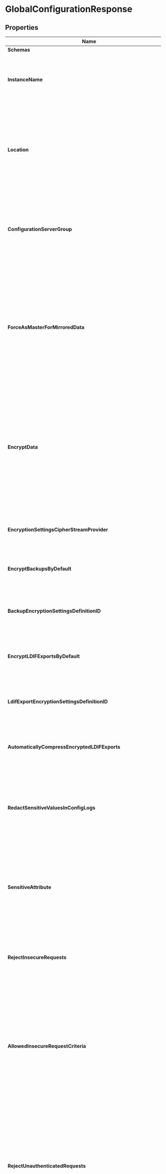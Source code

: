 # GlobalConfigurationResponse

## Properties

Name | Type | Description | Notes
------------ | ------------- | ------------- | -------------
**Schemas** | Pointer to [**[]EnumglobalConfigurationSchemaUrn**](EnumglobalConfigurationSchemaUrn.md) |  | [optional] 
**InstanceName** | **string** | Specifies a name that may be used to uniquely identify this Directory Server instance among other instances in the environment. | 
**Location** | Pointer to **string** | Specifies the location for this Directory Server. Operations performed which involve communication with other servers may prefer servers in the same location to help ensure low-latency responses. | [optional] 
**ConfigurationServerGroup** | Pointer to **string** | When this property is set, changes made to this server using the console or dsconfig can be automatically applied to all servers in the specified server group. | [optional] 
**ForceAsMasterForMirroredData** | Pointer to **bool** | Indicates whether this server should be forced to assume the master role if no other suitable server is found to act as master or if multiple masters are detected. A master is only needed when changes are made to mirrored data, i.e. data specific to the topology itself and cluster-wide configuration data. | [optional] 
**EncryptData** | Pointer to **bool** | Indicates whether the Directory Server should encrypt the data that it stores in all components that support it. This may include certain types of backends (including local DB and large attribute backends), the LDAP changelog, and the replication server database. | [optional] 
**EncryptionSettingsCipherStreamProvider** | Pointer to **string** | Specifies the cipher stream provider that should be used to protect the contents of the encryption settings database. | [optional] 
**EncryptBackupsByDefault** | Pointer to **bool** | Indicates whether the server should encrypt backups by default. | [optional] 
**BackupEncryptionSettingsDefinitionID** | Pointer to **string** | The unique identifier for the encryption settings definition to use to generate the encryption key for encrypted backups by default. | [optional] 
**EncryptLDIFExportsByDefault** | Pointer to **bool** | Indicates whether the server should encrypt LDIF exports by default. | [optional] 
**LdifExportEncryptionSettingsDefinitionID** | Pointer to **string** | The unique identifier for the encryption settings definition to use to generate the encryption key for encrypted LDIF exports by default. | [optional] 
**AutomaticallyCompressEncryptedLDIFExports** | Pointer to **bool** | Indicates whether to automatically compress LDIF exports that are also encrypted. | [optional] 
**RedactSensitiveValuesInConfigLogs** | Pointer to **bool** | Indicates whether the values of sensitive configuration properties should be redacted when logging configuration changes, including in the configuration audit log, the error log, and the server.out log file. | [optional] 
**SensitiveAttribute** | Pointer to **[]string** | Provides the ability to indicate that some attributes should be considered sensitive and additional protection should be in place when interacting with those attributes. | [optional] 
**RejectInsecureRequests** | Pointer to **bool** | Indicates whether the Directory Server should reject any LDAP request (other than StartTLS) received from a client that is not using an encrypted connection. | [optional] 
**AllowedInsecureRequestCriteria** | Pointer to **string** | A set of criteria that may be used to match LDAP requests that may be permitted over an insecure connection even if reject-insecure-requests is true. Note that some types of requests will always be permitted, including StartTLS and start administrative session requests. | [optional] 
**RejectUnauthenticatedRequests** | Pointer to **bool** | Indicates whether the Directory Server should reject any LDAP request (other than bind or StartTLS requests) received from a client that has not yet been authenticated, whose last authentication attempt was unsuccessful, or whose last authentication attempt used anonymous authentication. | [optional] 
**AllowedUnauthenticatedRequestCriteria** | Pointer to **string** | A set of criteria that may be used to match LDAP requests that may be permitted over an unauthenticated connection even if reject-unauthenticated-requests is true. Note that some types of requests will always be permitted, including bind, StartTLS, and start administrative session requests. | [optional] 
**BindWithDNRequiresPassword** | Pointer to **bool** | Indicates whether the Directory Server should reject any simple bind request that contains a DN but no password. | [optional] 
**DisabledPrivilege** | Pointer to [**[]EnumglobalConfigurationDisabledPrivilegeProp**](EnumglobalConfigurationDisabledPrivilegeProp.md) |  | [optional] 
**DefaultPasswordPolicy** | **string** | Specifies the name of the password policy that is in effect for users whose entries do not specify an alternate password policy (either via a real or virtual attribute). | 
**MaximumUserDataPasswordPoliciesToCache** | Pointer to **int32** | Specifies the maximum number of password policies that are defined in the user data (that is, outside of the configuration) that the server should cache in memory for faster access. A value of zero indicates that the server should not cache any user data password policies. | [optional] 
**ProxiedAuthorizationIdentityMapper** | **string** | Specifies the name of the identity mapper to map authorization ID values (using the \&quot;u:\&quot; form) provided in the proxied authorization control to the corresponding user entry. | 
**VerifyEntryDigests** | Pointer to **bool** | Indicates whether the digest should always be verified whenever an entry containing a digest is decoded. If this is \&quot;true\&quot;, then if a digest exists, it will always be verified. Otherwise, the digest will be written when encoding entries but ignored when decoding entries but may still be available for other verification processing. | [optional] 
**AllowedInsecureTLSProtocol** | Pointer to [**[]EnumglobalConfigurationAllowedInsecureTLSProtocolProp**](EnumglobalConfigurationAllowedInsecureTLSProtocolProp.md) |  | [optional] 
**AllowInsecureLocalJMXConnections** | Pointer to **bool** | Indicates that processes attaching to this server&#39;s local JVM are allowed to access internal data through JMX without the authentication requirements that remote JMX connections are subject to. Please review and understand the data that this option will expose (such as cn&#x3D;monitor) to client applications to ensure there are no security concerns. | [optional] 
**DefaultInternalOperationClientConnectionPolicy** | Pointer to **string** | Specifies the client connection policy that will be used by default for internal operations. | [optional] 
**SizeLimit** | Pointer to **int32** | Specifies the maximum number of entries that the Directory Server should return to the client during a search operation. | [optional] 
**TimeLimit** | Pointer to **string** | Specifies the maximum length of time that the Directory Server should be allowed to spend processing a search operation. | [optional] 
**IdleTimeLimit** | Pointer to **string** | Specifies the maximum length of time that a client connection may remain established since its last completed operation. | [optional] 
**LookthroughLimit** | Pointer to **int32** | Specifies the maximum number of entries that the Directory Server should \&quot;look through\&quot; in the course of processing a search request. | [optional] 
**LdapJoinSizeLimit** | Pointer to **int32** | Specifies the maximum number of entries that may be directly joined with any individual search result entry. | [optional] 
**MaximumConcurrentConnections** | Pointer to **int32** | Specifies the maximum number of LDAP client connections which may be established to this Directory Server at the same time. | [optional] 
**MaximumConcurrentConnectionsPerIPAddress** | Pointer to **int32** | Specifies the maximum number of LDAP client connections originating from the same IP address which may be established to this Directory Server at the same time. | [optional] 
**MaximumConcurrentConnectionsPerBindDN** | Pointer to **int32** | Specifies the maximum number of LDAP client connections which may be established to this Directory Server at the same time and authenticated as the same user. | [optional] 
**MaximumConcurrentUnindexedSearches** | Pointer to **int32** | Specifies the maximum number of unindexed searches that may be in progress in this backend at any given time. Any unindexed searches requested while the maximum number of unindexed searches are already being processed will be rejected. A value of zero indicates that no limit will be enforced. | [optional] 
**MaximumAttributesPerAddRequest** | Pointer to **int32** | Specifies the maximum number of attributes that may be included in an add request. This property does not impose any limit on the number of values that an attribute may have. | [optional] 
**MaximumModificationsPerModifyRequest** | Pointer to **int32** | Specifies the maximum number of modifications that may be included in a modify request. This property does not impose any limit on the number of attribute values that a modification may have. | [optional] 
**BackgroundThreadForEachPersistentSearch** | Pointer to **bool** | Indicates whether the server should use a separate background thread for each persistent search. | [optional] 
**AllowAttributeNameExceptions** | Pointer to **bool** | Indicates whether the Directory Server should allow underscores in attribute names and allow attribute names to begin with numeric digits (both of which are violations of the LDAP standards). | [optional] 
**InvalidAttributeSyntaxBehavior** | Pointer to [**EnumglobalConfigurationInvalidAttributeSyntaxBehaviorProp**](EnumglobalConfigurationInvalidAttributeSyntaxBehaviorProp.md) |  | [optional] 
**PermitSyntaxViolationsForAttribute** | Pointer to **[]string** | Specifies a set of attribute types for which the server will permit values that do not conform to the associated attribute syntax. | [optional] 
**SingleStructuralObjectclassBehavior** | Pointer to [**EnumglobalConfigurationSingleStructuralObjectclassBehaviorProp**](EnumglobalConfigurationSingleStructuralObjectclassBehaviorProp.md) |  | [optional] 
**AttributesModifiableWithIgnoreNoUserModificationRequestControl** | Pointer to [**[]EnumglobalConfigurationAttributesModifiableWithIgnoreNoUserModificationRequestControlProp**](EnumglobalConfigurationAttributesModifiableWithIgnoreNoUserModificationRequestControlProp.md) |  | [optional] 
**MaximumServerOutLogFileSize** | Pointer to **string** | The maximum allowed size that the server.out log file will be allowed to have. If a write would cause the file to exceed this size, then the current file will be rotated out of place and a new empty file will be created and the message written to it. | [optional] 
**MaximumServerOutLogFileCount** | Pointer to **int32** | The maximum number of server.out log files (including the current active log file) that should be retained. When rotating the log file, if the total number of files exceeds this count, then the oldest file(s) will be removed so that the total number of log files is within this limit. | [optional] 
**StartupErrorLoggerOutputLocation** | Pointer to [**EnumglobalConfigurationStartupErrorLoggerOutputLocationProp**](EnumglobalConfigurationStartupErrorLoggerOutputLocationProp.md) |  | [optional] 
**ExitOnJVMError** | Pointer to **bool** | Indicates whether the Directory Server should be shut down if a severe error is raised (e.g., an out of memory error) which may prevent the JVM from continuing to run properly. | [optional] 
**ServerErrorResultCode** | Pointer to **int32** | Specifies the numeric value of the result code when request processing fails due to an internal server error. | [optional] 
**ResultCodeMap** | Pointer to **string** | Specifies a result code map that should be used for clients that do not have a map associated with their client connection policy. If the associated client connection policy has a result code map, then that map will be used instead. If no map is associated either with the client connection policy or the global configuration, then an internal default will be used. | [optional] 
**ReturnBindErrorMessages** | Pointer to **bool** | Indicates whether responses for failed bind operations should include a message string providing the reason for the authentication failure. | [optional] 
**NotifyAbandonedOperations** | Pointer to **bool** | Indicates whether the Directory Server should send a response to any operation that is interrupted via an abandon request. | [optional] 
**DuplicateErrorLogLimit** | **int32** | Specifies the maximum number of duplicate error log messages that should be logged in the time window specified by the duplicate-error-log-time-limit property. | 
**DuplicateErrorLogTimeLimit** | **string** | Specifies the length of time that must expire before duplicate log messages above the duplicate-error-log-limit threshold are logged again to the error log. | 
**DuplicateAlertLimit** | **int32** | Specifies the maximum number of duplicate alert messages that should be sent via the administrative alert framework in the time window specified by the duplicate-alert-time-limit property. | 
**DuplicateAlertTimeLimit** | **string** | Specifies the length of time that must expire before duplicate messages are sent via the administrative alert framework. | 
**WritabilityMode** | Pointer to [**EnumglobalConfigurationWritabilityModeProp**](EnumglobalConfigurationWritabilityModeProp.md) |  | [optional] 
**UnrecoverableDatabaseErrorMode** | Pointer to [**EnumglobalConfigurationUnrecoverableDatabaseErrorModeProp**](EnumglobalConfigurationUnrecoverableDatabaseErrorModeProp.md) |  | [optional] 
**DatabaseOnVirtualizedOrNetworkStorage** | Pointer to **bool** | This setting provides data integrity options when the Directory Server is installed with a database on a network storage device. A storage device may be accessed directly by a physical server, or indirectly through a virtual machine running on a hypervisor. Enabling this setting will apply changes to all Local DB Backends, the LDAP Changelog Backend, and the replication changelog database. | [optional] 
**AutoNameWithEntryUUIDConnectionCriteria** | Pointer to **string** | Connection criteria that may be used to identify clients whose add requests should use entryUUID as the naming attribute. | [optional] 
**AutoNameWithEntryUUIDRequestCriteria** | Pointer to **string** | Request criteria that may be used to identify add requests that should use entryUUID as the naming attribute. | [optional] 
**SoftDeletePolicy** | Pointer to **string** | Specifies the soft delete policy that will be used by default for delete operations. Soft delete operations introduce the ability to control the server behavior of the delete operation. Instead of performing a permanent delete of an entry, deleted entries can be retained as soft deleted entries by their entryUUID values and are available for undelete at a later time. In addition to a soft delete policy enabling soft deletes, delete operations sent to the server must have the soft delete request control present with sufficient access privileges to access the soft delete request control. | [optional] 
**SubtreeAccessibilityAlertTimeLimit** | Pointer to **string** | Specifies the length of time that a subtree may remain hidden or read-only before an administrative alert is sent. | [optional] 
**WarnForBackendsWithMultipleBaseDns** | Pointer to **bool** | Indicates whether the server should issue a warning when enabling a backend that contains multiple base DNs. | [optional] 
**ForcedGCPrimeDuration** | Pointer to **string** | Specifies the minimum length of time required for backend or request processor initialization that will trigger the server to force an explicit garbage collection. A value of \&quot;0 seconds\&quot; indicates that the server should never invoke an explicit garbage collection regardless of the length of time required to initialize the server backends. | [optional] 
**ReplicationSetName** | Pointer to **string** | The name of the replication set assigned to this Directory Server. Restricted domains are only replicated within instances using the same replication set name. | [optional] 
**StartupMinReplicationBacklogCount** | **int32** | The number of outstanding changes any replica can have before the Directory Server will start accepting connections. The Directory Server may never accept connections if this setting is too low. If you are unsure which value to use, you can use the number of expected updates within a five second interval. | 
**ReplicationBacklogCountAlertThreshold** | **int32** | An alert is sent when the number of outstanding replication changes for the Directory Server has exceeded this threshold for longer than the replication backlog duration alert threshold. | 
**ReplicationBacklogDurationAlertThreshold** | **string** | An alert is sent when the number of outstanding replication changes for the Directory Server has exceeded the replication backlog count alert threshold for longer than this duration. | 
**ReplicationAssuranceSourceTimeoutSuspendDuration** | **string** | The amount of time a replication assurance source (i.e. a peer Directory Server) will be suspended from assurance requirements on this Directory Server if it experiences an assurance timeout. | 
**ReplicationAssuranceSourceBacklogFastStartThreshold** | **int32** | The maximum number of replication backlog updates a replication assurance source (i.e. a peer Directory Server) can have and be immediately recognized as an available assurance source by this Directory Server. | 
**ReplicationHistoryLimit** | Pointer to **int32** | Specifies the size limit for historical information. | [optional] 
**AllowInheritedReplicationOfSubordinateBackends** | **bool** | Allow replication to be inherited by subordinate/child backends. | 
**ReplicationPurgeObsoleteReplicas** | Pointer to **bool** | Indicates whether state about obsolete replicas is automatically purged. | [optional] 
**SmtpServer** | Pointer to **[]string** | Specifies the set of servers that will be used to send email messages. The order in which the servers are listed indicates the order in which the Directory Server will attempt to use them in the course of sending a message. The first attempt will always go to the server at the top of the list, and servers further down the list will only be used if none of the servers listed above it were able to successfully send the message. | [optional] 
**MaxSMTPConnectionCount** | Pointer to **int32** | The maximum number of SMTP connections that will be maintained for delivering email messages. | [optional] 
**MaxSMTPConnectionAge** | Pointer to **string** | The maximum length of time that a connection to an SMTP server should be considered valid. | [optional] 
**SmtpConnectionHealthCheckInterval** | Pointer to **string** | The length of time between checks to ensure that available SMTP connections are still valid. | [optional] 
**AllowedTask** | Pointer to **[]string** | Specifies the fully-qualified name of a Java class that may be invoked in the server. | [optional] 
**EnableSubOperationTimer** | Pointer to **bool** | Indicates whether the Directory Server should attempt to record information about the length of time required to process various phases of an operation. Enabling this feature may impact performance, but could make it easier to identify potential bottlenecks in operation processing. | [optional] 
**MaximumShutdownTime** | Pointer to **string** | Specifies the maximum amount of time the shutdown of Directory Server may take. | [optional] 
**NetworkAddressCacheTTL** | Pointer to **string** | Specifies the length of time that the Directory Server should cache the IP addresses associated with the names of systems with which it interacts. | [optional] 
**NetworkAddressOutageCacheEnabled** | Pointer to **bool** | Specifies whether the Directory Server should cache the last valid IP addresses associated with the names of systems with which it interacts with when the domain name service returns an unknown host exception. Java may return an unknown host exception when there is unexpected interruption in domain name service so this setting protects the Directory Server from temporary DNS server outages if previous results have been cached. | [optional] 
**TrackedApplication** | Pointer to **[]string** | Specifies criteria for identifying specific applications that access the server to enable tracking throughput and latency of LDAP operations issued by an application. | [optional] 
**JmxValueBehavior** | Pointer to [**EnumglobalConfigurationJmxValueBehaviorProp**](EnumglobalConfigurationJmxValueBehaviorProp.md) |  | [optional] 
**JmxUseLegacyMbeanNames** | Pointer to **bool** | When set to true, the server will use its original, non-standard JMX MBean names for the monitoring MBeans. These include RDN keys of \&quot;Rdn1\&quot; and \&quot;Rdn2\&quot; instead of the recommended \&quot;type\&quot; and \&quot;name\&quot; keys. This should option should only be enabled for installations that have monitoring infrastructure that depends on the old keys. | [optional] 

## Methods

### NewGlobalConfigurationResponse

`func NewGlobalConfigurationResponse(instanceName string, defaultPasswordPolicy string, proxiedAuthorizationIdentityMapper string, duplicateErrorLogLimit int32, duplicateErrorLogTimeLimit string, duplicateAlertLimit int32, duplicateAlertTimeLimit string, startupMinReplicationBacklogCount int32, replicationBacklogCountAlertThreshold int32, replicationBacklogDurationAlertThreshold string, replicationAssuranceSourceTimeoutSuspendDuration string, replicationAssuranceSourceBacklogFastStartThreshold int32, allowInheritedReplicationOfSubordinateBackends bool, ) *GlobalConfigurationResponse`

NewGlobalConfigurationResponse instantiates a new GlobalConfigurationResponse object
This constructor will assign default values to properties that have it defined,
and makes sure properties required by API are set, but the set of arguments
will change when the set of required properties is changed

### NewGlobalConfigurationResponseWithDefaults

`func NewGlobalConfigurationResponseWithDefaults() *GlobalConfigurationResponse`

NewGlobalConfigurationResponseWithDefaults instantiates a new GlobalConfigurationResponse object
This constructor will only assign default values to properties that have it defined,
but it doesn't guarantee that properties required by API are set

### GetSchemas

`func (o *GlobalConfigurationResponse) GetSchemas() []EnumglobalConfigurationSchemaUrn`

GetSchemas returns the Schemas field if non-nil, zero value otherwise.

### GetSchemasOk

`func (o *GlobalConfigurationResponse) GetSchemasOk() (*[]EnumglobalConfigurationSchemaUrn, bool)`

GetSchemasOk returns a tuple with the Schemas field if it's non-nil, zero value otherwise
and a boolean to check if the value has been set.

### SetSchemas

`func (o *GlobalConfigurationResponse) SetSchemas(v []EnumglobalConfigurationSchemaUrn)`

SetSchemas sets Schemas field to given value.

### HasSchemas

`func (o *GlobalConfigurationResponse) HasSchemas() bool`

HasSchemas returns a boolean if a field has been set.

### GetInstanceName

`func (o *GlobalConfigurationResponse) GetInstanceName() string`

GetInstanceName returns the InstanceName field if non-nil, zero value otherwise.

### GetInstanceNameOk

`func (o *GlobalConfigurationResponse) GetInstanceNameOk() (*string, bool)`

GetInstanceNameOk returns a tuple with the InstanceName field if it's non-nil, zero value otherwise
and a boolean to check if the value has been set.

### SetInstanceName

`func (o *GlobalConfigurationResponse) SetInstanceName(v string)`

SetInstanceName sets InstanceName field to given value.


### GetLocation

`func (o *GlobalConfigurationResponse) GetLocation() string`

GetLocation returns the Location field if non-nil, zero value otherwise.

### GetLocationOk

`func (o *GlobalConfigurationResponse) GetLocationOk() (*string, bool)`

GetLocationOk returns a tuple with the Location field if it's non-nil, zero value otherwise
and a boolean to check if the value has been set.

### SetLocation

`func (o *GlobalConfigurationResponse) SetLocation(v string)`

SetLocation sets Location field to given value.

### HasLocation

`func (o *GlobalConfigurationResponse) HasLocation() bool`

HasLocation returns a boolean if a field has been set.

### GetConfigurationServerGroup

`func (o *GlobalConfigurationResponse) GetConfigurationServerGroup() string`

GetConfigurationServerGroup returns the ConfigurationServerGroup field if non-nil, zero value otherwise.

### GetConfigurationServerGroupOk

`func (o *GlobalConfigurationResponse) GetConfigurationServerGroupOk() (*string, bool)`

GetConfigurationServerGroupOk returns a tuple with the ConfigurationServerGroup field if it's non-nil, zero value otherwise
and a boolean to check if the value has been set.

### SetConfigurationServerGroup

`func (o *GlobalConfigurationResponse) SetConfigurationServerGroup(v string)`

SetConfigurationServerGroup sets ConfigurationServerGroup field to given value.

### HasConfigurationServerGroup

`func (o *GlobalConfigurationResponse) HasConfigurationServerGroup() bool`

HasConfigurationServerGroup returns a boolean if a field has been set.

### GetForceAsMasterForMirroredData

`func (o *GlobalConfigurationResponse) GetForceAsMasterForMirroredData() bool`

GetForceAsMasterForMirroredData returns the ForceAsMasterForMirroredData field if non-nil, zero value otherwise.

### GetForceAsMasterForMirroredDataOk

`func (o *GlobalConfigurationResponse) GetForceAsMasterForMirroredDataOk() (*bool, bool)`

GetForceAsMasterForMirroredDataOk returns a tuple with the ForceAsMasterForMirroredData field if it's non-nil, zero value otherwise
and a boolean to check if the value has been set.

### SetForceAsMasterForMirroredData

`func (o *GlobalConfigurationResponse) SetForceAsMasterForMirroredData(v bool)`

SetForceAsMasterForMirroredData sets ForceAsMasterForMirroredData field to given value.

### HasForceAsMasterForMirroredData

`func (o *GlobalConfigurationResponse) HasForceAsMasterForMirroredData() bool`

HasForceAsMasterForMirroredData returns a boolean if a field has been set.

### GetEncryptData

`func (o *GlobalConfigurationResponse) GetEncryptData() bool`

GetEncryptData returns the EncryptData field if non-nil, zero value otherwise.

### GetEncryptDataOk

`func (o *GlobalConfigurationResponse) GetEncryptDataOk() (*bool, bool)`

GetEncryptDataOk returns a tuple with the EncryptData field if it's non-nil, zero value otherwise
and a boolean to check if the value has been set.

### SetEncryptData

`func (o *GlobalConfigurationResponse) SetEncryptData(v bool)`

SetEncryptData sets EncryptData field to given value.

### HasEncryptData

`func (o *GlobalConfigurationResponse) HasEncryptData() bool`

HasEncryptData returns a boolean if a field has been set.

### GetEncryptionSettingsCipherStreamProvider

`func (o *GlobalConfigurationResponse) GetEncryptionSettingsCipherStreamProvider() string`

GetEncryptionSettingsCipherStreamProvider returns the EncryptionSettingsCipherStreamProvider field if non-nil, zero value otherwise.

### GetEncryptionSettingsCipherStreamProviderOk

`func (o *GlobalConfigurationResponse) GetEncryptionSettingsCipherStreamProviderOk() (*string, bool)`

GetEncryptionSettingsCipherStreamProviderOk returns a tuple with the EncryptionSettingsCipherStreamProvider field if it's non-nil, zero value otherwise
and a boolean to check if the value has been set.

### SetEncryptionSettingsCipherStreamProvider

`func (o *GlobalConfigurationResponse) SetEncryptionSettingsCipherStreamProvider(v string)`

SetEncryptionSettingsCipherStreamProvider sets EncryptionSettingsCipherStreamProvider field to given value.

### HasEncryptionSettingsCipherStreamProvider

`func (o *GlobalConfigurationResponse) HasEncryptionSettingsCipherStreamProvider() bool`

HasEncryptionSettingsCipherStreamProvider returns a boolean if a field has been set.

### GetEncryptBackupsByDefault

`func (o *GlobalConfigurationResponse) GetEncryptBackupsByDefault() bool`

GetEncryptBackupsByDefault returns the EncryptBackupsByDefault field if non-nil, zero value otherwise.

### GetEncryptBackupsByDefaultOk

`func (o *GlobalConfigurationResponse) GetEncryptBackupsByDefaultOk() (*bool, bool)`

GetEncryptBackupsByDefaultOk returns a tuple with the EncryptBackupsByDefault field if it's non-nil, zero value otherwise
and a boolean to check if the value has been set.

### SetEncryptBackupsByDefault

`func (o *GlobalConfigurationResponse) SetEncryptBackupsByDefault(v bool)`

SetEncryptBackupsByDefault sets EncryptBackupsByDefault field to given value.

### HasEncryptBackupsByDefault

`func (o *GlobalConfigurationResponse) HasEncryptBackupsByDefault() bool`

HasEncryptBackupsByDefault returns a boolean if a field has been set.

### GetBackupEncryptionSettingsDefinitionID

`func (o *GlobalConfigurationResponse) GetBackupEncryptionSettingsDefinitionID() string`

GetBackupEncryptionSettingsDefinitionID returns the BackupEncryptionSettingsDefinitionID field if non-nil, zero value otherwise.

### GetBackupEncryptionSettingsDefinitionIDOk

`func (o *GlobalConfigurationResponse) GetBackupEncryptionSettingsDefinitionIDOk() (*string, bool)`

GetBackupEncryptionSettingsDefinitionIDOk returns a tuple with the BackupEncryptionSettingsDefinitionID field if it's non-nil, zero value otherwise
and a boolean to check if the value has been set.

### SetBackupEncryptionSettingsDefinitionID

`func (o *GlobalConfigurationResponse) SetBackupEncryptionSettingsDefinitionID(v string)`

SetBackupEncryptionSettingsDefinitionID sets BackupEncryptionSettingsDefinitionID field to given value.

### HasBackupEncryptionSettingsDefinitionID

`func (o *GlobalConfigurationResponse) HasBackupEncryptionSettingsDefinitionID() bool`

HasBackupEncryptionSettingsDefinitionID returns a boolean if a field has been set.

### GetEncryptLDIFExportsByDefault

`func (o *GlobalConfigurationResponse) GetEncryptLDIFExportsByDefault() bool`

GetEncryptLDIFExportsByDefault returns the EncryptLDIFExportsByDefault field if non-nil, zero value otherwise.

### GetEncryptLDIFExportsByDefaultOk

`func (o *GlobalConfigurationResponse) GetEncryptLDIFExportsByDefaultOk() (*bool, bool)`

GetEncryptLDIFExportsByDefaultOk returns a tuple with the EncryptLDIFExportsByDefault field if it's non-nil, zero value otherwise
and a boolean to check if the value has been set.

### SetEncryptLDIFExportsByDefault

`func (o *GlobalConfigurationResponse) SetEncryptLDIFExportsByDefault(v bool)`

SetEncryptLDIFExportsByDefault sets EncryptLDIFExportsByDefault field to given value.

### HasEncryptLDIFExportsByDefault

`func (o *GlobalConfigurationResponse) HasEncryptLDIFExportsByDefault() bool`

HasEncryptLDIFExportsByDefault returns a boolean if a field has been set.

### GetLdifExportEncryptionSettingsDefinitionID

`func (o *GlobalConfigurationResponse) GetLdifExportEncryptionSettingsDefinitionID() string`

GetLdifExportEncryptionSettingsDefinitionID returns the LdifExportEncryptionSettingsDefinitionID field if non-nil, zero value otherwise.

### GetLdifExportEncryptionSettingsDefinitionIDOk

`func (o *GlobalConfigurationResponse) GetLdifExportEncryptionSettingsDefinitionIDOk() (*string, bool)`

GetLdifExportEncryptionSettingsDefinitionIDOk returns a tuple with the LdifExportEncryptionSettingsDefinitionID field if it's non-nil, zero value otherwise
and a boolean to check if the value has been set.

### SetLdifExportEncryptionSettingsDefinitionID

`func (o *GlobalConfigurationResponse) SetLdifExportEncryptionSettingsDefinitionID(v string)`

SetLdifExportEncryptionSettingsDefinitionID sets LdifExportEncryptionSettingsDefinitionID field to given value.

### HasLdifExportEncryptionSettingsDefinitionID

`func (o *GlobalConfigurationResponse) HasLdifExportEncryptionSettingsDefinitionID() bool`

HasLdifExportEncryptionSettingsDefinitionID returns a boolean if a field has been set.

### GetAutomaticallyCompressEncryptedLDIFExports

`func (o *GlobalConfigurationResponse) GetAutomaticallyCompressEncryptedLDIFExports() bool`

GetAutomaticallyCompressEncryptedLDIFExports returns the AutomaticallyCompressEncryptedLDIFExports field if non-nil, zero value otherwise.

### GetAutomaticallyCompressEncryptedLDIFExportsOk

`func (o *GlobalConfigurationResponse) GetAutomaticallyCompressEncryptedLDIFExportsOk() (*bool, bool)`

GetAutomaticallyCompressEncryptedLDIFExportsOk returns a tuple with the AutomaticallyCompressEncryptedLDIFExports field if it's non-nil, zero value otherwise
and a boolean to check if the value has been set.

### SetAutomaticallyCompressEncryptedLDIFExports

`func (o *GlobalConfigurationResponse) SetAutomaticallyCompressEncryptedLDIFExports(v bool)`

SetAutomaticallyCompressEncryptedLDIFExports sets AutomaticallyCompressEncryptedLDIFExports field to given value.

### HasAutomaticallyCompressEncryptedLDIFExports

`func (o *GlobalConfigurationResponse) HasAutomaticallyCompressEncryptedLDIFExports() bool`

HasAutomaticallyCompressEncryptedLDIFExports returns a boolean if a field has been set.

### GetRedactSensitiveValuesInConfigLogs

`func (o *GlobalConfigurationResponse) GetRedactSensitiveValuesInConfigLogs() bool`

GetRedactSensitiveValuesInConfigLogs returns the RedactSensitiveValuesInConfigLogs field if non-nil, zero value otherwise.

### GetRedactSensitiveValuesInConfigLogsOk

`func (o *GlobalConfigurationResponse) GetRedactSensitiveValuesInConfigLogsOk() (*bool, bool)`

GetRedactSensitiveValuesInConfigLogsOk returns a tuple with the RedactSensitiveValuesInConfigLogs field if it's non-nil, zero value otherwise
and a boolean to check if the value has been set.

### SetRedactSensitiveValuesInConfigLogs

`func (o *GlobalConfigurationResponse) SetRedactSensitiveValuesInConfigLogs(v bool)`

SetRedactSensitiveValuesInConfigLogs sets RedactSensitiveValuesInConfigLogs field to given value.

### HasRedactSensitiveValuesInConfigLogs

`func (o *GlobalConfigurationResponse) HasRedactSensitiveValuesInConfigLogs() bool`

HasRedactSensitiveValuesInConfigLogs returns a boolean if a field has been set.

### GetSensitiveAttribute

`func (o *GlobalConfigurationResponse) GetSensitiveAttribute() []string`

GetSensitiveAttribute returns the SensitiveAttribute field if non-nil, zero value otherwise.

### GetSensitiveAttributeOk

`func (o *GlobalConfigurationResponse) GetSensitiveAttributeOk() (*[]string, bool)`

GetSensitiveAttributeOk returns a tuple with the SensitiveAttribute field if it's non-nil, zero value otherwise
and a boolean to check if the value has been set.

### SetSensitiveAttribute

`func (o *GlobalConfigurationResponse) SetSensitiveAttribute(v []string)`

SetSensitiveAttribute sets SensitiveAttribute field to given value.

### HasSensitiveAttribute

`func (o *GlobalConfigurationResponse) HasSensitiveAttribute() bool`

HasSensitiveAttribute returns a boolean if a field has been set.

### GetRejectInsecureRequests

`func (o *GlobalConfigurationResponse) GetRejectInsecureRequests() bool`

GetRejectInsecureRequests returns the RejectInsecureRequests field if non-nil, zero value otherwise.

### GetRejectInsecureRequestsOk

`func (o *GlobalConfigurationResponse) GetRejectInsecureRequestsOk() (*bool, bool)`

GetRejectInsecureRequestsOk returns a tuple with the RejectInsecureRequests field if it's non-nil, zero value otherwise
and a boolean to check if the value has been set.

### SetRejectInsecureRequests

`func (o *GlobalConfigurationResponse) SetRejectInsecureRequests(v bool)`

SetRejectInsecureRequests sets RejectInsecureRequests field to given value.

### HasRejectInsecureRequests

`func (o *GlobalConfigurationResponse) HasRejectInsecureRequests() bool`

HasRejectInsecureRequests returns a boolean if a field has been set.

### GetAllowedInsecureRequestCriteria

`func (o *GlobalConfigurationResponse) GetAllowedInsecureRequestCriteria() string`

GetAllowedInsecureRequestCriteria returns the AllowedInsecureRequestCriteria field if non-nil, zero value otherwise.

### GetAllowedInsecureRequestCriteriaOk

`func (o *GlobalConfigurationResponse) GetAllowedInsecureRequestCriteriaOk() (*string, bool)`

GetAllowedInsecureRequestCriteriaOk returns a tuple with the AllowedInsecureRequestCriteria field if it's non-nil, zero value otherwise
and a boolean to check if the value has been set.

### SetAllowedInsecureRequestCriteria

`func (o *GlobalConfigurationResponse) SetAllowedInsecureRequestCriteria(v string)`

SetAllowedInsecureRequestCriteria sets AllowedInsecureRequestCriteria field to given value.

### HasAllowedInsecureRequestCriteria

`func (o *GlobalConfigurationResponse) HasAllowedInsecureRequestCriteria() bool`

HasAllowedInsecureRequestCriteria returns a boolean if a field has been set.

### GetRejectUnauthenticatedRequests

`func (o *GlobalConfigurationResponse) GetRejectUnauthenticatedRequests() bool`

GetRejectUnauthenticatedRequests returns the RejectUnauthenticatedRequests field if non-nil, zero value otherwise.

### GetRejectUnauthenticatedRequestsOk

`func (o *GlobalConfigurationResponse) GetRejectUnauthenticatedRequestsOk() (*bool, bool)`

GetRejectUnauthenticatedRequestsOk returns a tuple with the RejectUnauthenticatedRequests field if it's non-nil, zero value otherwise
and a boolean to check if the value has been set.

### SetRejectUnauthenticatedRequests

`func (o *GlobalConfigurationResponse) SetRejectUnauthenticatedRequests(v bool)`

SetRejectUnauthenticatedRequests sets RejectUnauthenticatedRequests field to given value.

### HasRejectUnauthenticatedRequests

`func (o *GlobalConfigurationResponse) HasRejectUnauthenticatedRequests() bool`

HasRejectUnauthenticatedRequests returns a boolean if a field has been set.

### GetAllowedUnauthenticatedRequestCriteria

`func (o *GlobalConfigurationResponse) GetAllowedUnauthenticatedRequestCriteria() string`

GetAllowedUnauthenticatedRequestCriteria returns the AllowedUnauthenticatedRequestCriteria field if non-nil, zero value otherwise.

### GetAllowedUnauthenticatedRequestCriteriaOk

`func (o *GlobalConfigurationResponse) GetAllowedUnauthenticatedRequestCriteriaOk() (*string, bool)`

GetAllowedUnauthenticatedRequestCriteriaOk returns a tuple with the AllowedUnauthenticatedRequestCriteria field if it's non-nil, zero value otherwise
and a boolean to check if the value has been set.

### SetAllowedUnauthenticatedRequestCriteria

`func (o *GlobalConfigurationResponse) SetAllowedUnauthenticatedRequestCriteria(v string)`

SetAllowedUnauthenticatedRequestCriteria sets AllowedUnauthenticatedRequestCriteria field to given value.

### HasAllowedUnauthenticatedRequestCriteria

`func (o *GlobalConfigurationResponse) HasAllowedUnauthenticatedRequestCriteria() bool`

HasAllowedUnauthenticatedRequestCriteria returns a boolean if a field has been set.

### GetBindWithDNRequiresPassword

`func (o *GlobalConfigurationResponse) GetBindWithDNRequiresPassword() bool`

GetBindWithDNRequiresPassword returns the BindWithDNRequiresPassword field if non-nil, zero value otherwise.

### GetBindWithDNRequiresPasswordOk

`func (o *GlobalConfigurationResponse) GetBindWithDNRequiresPasswordOk() (*bool, bool)`

GetBindWithDNRequiresPasswordOk returns a tuple with the BindWithDNRequiresPassword field if it's non-nil, zero value otherwise
and a boolean to check if the value has been set.

### SetBindWithDNRequiresPassword

`func (o *GlobalConfigurationResponse) SetBindWithDNRequiresPassword(v bool)`

SetBindWithDNRequiresPassword sets BindWithDNRequiresPassword field to given value.

### HasBindWithDNRequiresPassword

`func (o *GlobalConfigurationResponse) HasBindWithDNRequiresPassword() bool`

HasBindWithDNRequiresPassword returns a boolean if a field has been set.

### GetDisabledPrivilege

`func (o *GlobalConfigurationResponse) GetDisabledPrivilege() []EnumglobalConfigurationDisabledPrivilegeProp`

GetDisabledPrivilege returns the DisabledPrivilege field if non-nil, zero value otherwise.

### GetDisabledPrivilegeOk

`func (o *GlobalConfigurationResponse) GetDisabledPrivilegeOk() (*[]EnumglobalConfigurationDisabledPrivilegeProp, bool)`

GetDisabledPrivilegeOk returns a tuple with the DisabledPrivilege field if it's non-nil, zero value otherwise
and a boolean to check if the value has been set.

### SetDisabledPrivilege

`func (o *GlobalConfigurationResponse) SetDisabledPrivilege(v []EnumglobalConfigurationDisabledPrivilegeProp)`

SetDisabledPrivilege sets DisabledPrivilege field to given value.

### HasDisabledPrivilege

`func (o *GlobalConfigurationResponse) HasDisabledPrivilege() bool`

HasDisabledPrivilege returns a boolean if a field has been set.

### GetDefaultPasswordPolicy

`func (o *GlobalConfigurationResponse) GetDefaultPasswordPolicy() string`

GetDefaultPasswordPolicy returns the DefaultPasswordPolicy field if non-nil, zero value otherwise.

### GetDefaultPasswordPolicyOk

`func (o *GlobalConfigurationResponse) GetDefaultPasswordPolicyOk() (*string, bool)`

GetDefaultPasswordPolicyOk returns a tuple with the DefaultPasswordPolicy field if it's non-nil, zero value otherwise
and a boolean to check if the value has been set.

### SetDefaultPasswordPolicy

`func (o *GlobalConfigurationResponse) SetDefaultPasswordPolicy(v string)`

SetDefaultPasswordPolicy sets DefaultPasswordPolicy field to given value.


### GetMaximumUserDataPasswordPoliciesToCache

`func (o *GlobalConfigurationResponse) GetMaximumUserDataPasswordPoliciesToCache() int32`

GetMaximumUserDataPasswordPoliciesToCache returns the MaximumUserDataPasswordPoliciesToCache field if non-nil, zero value otherwise.

### GetMaximumUserDataPasswordPoliciesToCacheOk

`func (o *GlobalConfigurationResponse) GetMaximumUserDataPasswordPoliciesToCacheOk() (*int32, bool)`

GetMaximumUserDataPasswordPoliciesToCacheOk returns a tuple with the MaximumUserDataPasswordPoliciesToCache field if it's non-nil, zero value otherwise
and a boolean to check if the value has been set.

### SetMaximumUserDataPasswordPoliciesToCache

`func (o *GlobalConfigurationResponse) SetMaximumUserDataPasswordPoliciesToCache(v int32)`

SetMaximumUserDataPasswordPoliciesToCache sets MaximumUserDataPasswordPoliciesToCache field to given value.

### HasMaximumUserDataPasswordPoliciesToCache

`func (o *GlobalConfigurationResponse) HasMaximumUserDataPasswordPoliciesToCache() bool`

HasMaximumUserDataPasswordPoliciesToCache returns a boolean if a field has been set.

### GetProxiedAuthorizationIdentityMapper

`func (o *GlobalConfigurationResponse) GetProxiedAuthorizationIdentityMapper() string`

GetProxiedAuthorizationIdentityMapper returns the ProxiedAuthorizationIdentityMapper field if non-nil, zero value otherwise.

### GetProxiedAuthorizationIdentityMapperOk

`func (o *GlobalConfigurationResponse) GetProxiedAuthorizationIdentityMapperOk() (*string, bool)`

GetProxiedAuthorizationIdentityMapperOk returns a tuple with the ProxiedAuthorizationIdentityMapper field if it's non-nil, zero value otherwise
and a boolean to check if the value has been set.

### SetProxiedAuthorizationIdentityMapper

`func (o *GlobalConfigurationResponse) SetProxiedAuthorizationIdentityMapper(v string)`

SetProxiedAuthorizationIdentityMapper sets ProxiedAuthorizationIdentityMapper field to given value.


### GetVerifyEntryDigests

`func (o *GlobalConfigurationResponse) GetVerifyEntryDigests() bool`

GetVerifyEntryDigests returns the VerifyEntryDigests field if non-nil, zero value otherwise.

### GetVerifyEntryDigestsOk

`func (o *GlobalConfigurationResponse) GetVerifyEntryDigestsOk() (*bool, bool)`

GetVerifyEntryDigestsOk returns a tuple with the VerifyEntryDigests field if it's non-nil, zero value otherwise
and a boolean to check if the value has been set.

### SetVerifyEntryDigests

`func (o *GlobalConfigurationResponse) SetVerifyEntryDigests(v bool)`

SetVerifyEntryDigests sets VerifyEntryDigests field to given value.

### HasVerifyEntryDigests

`func (o *GlobalConfigurationResponse) HasVerifyEntryDigests() bool`

HasVerifyEntryDigests returns a boolean if a field has been set.

### GetAllowedInsecureTLSProtocol

`func (o *GlobalConfigurationResponse) GetAllowedInsecureTLSProtocol() []EnumglobalConfigurationAllowedInsecureTLSProtocolProp`

GetAllowedInsecureTLSProtocol returns the AllowedInsecureTLSProtocol field if non-nil, zero value otherwise.

### GetAllowedInsecureTLSProtocolOk

`func (o *GlobalConfigurationResponse) GetAllowedInsecureTLSProtocolOk() (*[]EnumglobalConfigurationAllowedInsecureTLSProtocolProp, bool)`

GetAllowedInsecureTLSProtocolOk returns a tuple with the AllowedInsecureTLSProtocol field if it's non-nil, zero value otherwise
and a boolean to check if the value has been set.

### SetAllowedInsecureTLSProtocol

`func (o *GlobalConfigurationResponse) SetAllowedInsecureTLSProtocol(v []EnumglobalConfigurationAllowedInsecureTLSProtocolProp)`

SetAllowedInsecureTLSProtocol sets AllowedInsecureTLSProtocol field to given value.

### HasAllowedInsecureTLSProtocol

`func (o *GlobalConfigurationResponse) HasAllowedInsecureTLSProtocol() bool`

HasAllowedInsecureTLSProtocol returns a boolean if a field has been set.

### GetAllowInsecureLocalJMXConnections

`func (o *GlobalConfigurationResponse) GetAllowInsecureLocalJMXConnections() bool`

GetAllowInsecureLocalJMXConnections returns the AllowInsecureLocalJMXConnections field if non-nil, zero value otherwise.

### GetAllowInsecureLocalJMXConnectionsOk

`func (o *GlobalConfigurationResponse) GetAllowInsecureLocalJMXConnectionsOk() (*bool, bool)`

GetAllowInsecureLocalJMXConnectionsOk returns a tuple with the AllowInsecureLocalJMXConnections field if it's non-nil, zero value otherwise
and a boolean to check if the value has been set.

### SetAllowInsecureLocalJMXConnections

`func (o *GlobalConfigurationResponse) SetAllowInsecureLocalJMXConnections(v bool)`

SetAllowInsecureLocalJMXConnections sets AllowInsecureLocalJMXConnections field to given value.

### HasAllowInsecureLocalJMXConnections

`func (o *GlobalConfigurationResponse) HasAllowInsecureLocalJMXConnections() bool`

HasAllowInsecureLocalJMXConnections returns a boolean if a field has been set.

### GetDefaultInternalOperationClientConnectionPolicy

`func (o *GlobalConfigurationResponse) GetDefaultInternalOperationClientConnectionPolicy() string`

GetDefaultInternalOperationClientConnectionPolicy returns the DefaultInternalOperationClientConnectionPolicy field if non-nil, zero value otherwise.

### GetDefaultInternalOperationClientConnectionPolicyOk

`func (o *GlobalConfigurationResponse) GetDefaultInternalOperationClientConnectionPolicyOk() (*string, bool)`

GetDefaultInternalOperationClientConnectionPolicyOk returns a tuple with the DefaultInternalOperationClientConnectionPolicy field if it's non-nil, zero value otherwise
and a boolean to check if the value has been set.

### SetDefaultInternalOperationClientConnectionPolicy

`func (o *GlobalConfigurationResponse) SetDefaultInternalOperationClientConnectionPolicy(v string)`

SetDefaultInternalOperationClientConnectionPolicy sets DefaultInternalOperationClientConnectionPolicy field to given value.

### HasDefaultInternalOperationClientConnectionPolicy

`func (o *GlobalConfigurationResponse) HasDefaultInternalOperationClientConnectionPolicy() bool`

HasDefaultInternalOperationClientConnectionPolicy returns a boolean if a field has been set.

### GetSizeLimit

`func (o *GlobalConfigurationResponse) GetSizeLimit() int32`

GetSizeLimit returns the SizeLimit field if non-nil, zero value otherwise.

### GetSizeLimitOk

`func (o *GlobalConfigurationResponse) GetSizeLimitOk() (*int32, bool)`

GetSizeLimitOk returns a tuple with the SizeLimit field if it's non-nil, zero value otherwise
and a boolean to check if the value has been set.

### SetSizeLimit

`func (o *GlobalConfigurationResponse) SetSizeLimit(v int32)`

SetSizeLimit sets SizeLimit field to given value.

### HasSizeLimit

`func (o *GlobalConfigurationResponse) HasSizeLimit() bool`

HasSizeLimit returns a boolean if a field has been set.

### GetTimeLimit

`func (o *GlobalConfigurationResponse) GetTimeLimit() string`

GetTimeLimit returns the TimeLimit field if non-nil, zero value otherwise.

### GetTimeLimitOk

`func (o *GlobalConfigurationResponse) GetTimeLimitOk() (*string, bool)`

GetTimeLimitOk returns a tuple with the TimeLimit field if it's non-nil, zero value otherwise
and a boolean to check if the value has been set.

### SetTimeLimit

`func (o *GlobalConfigurationResponse) SetTimeLimit(v string)`

SetTimeLimit sets TimeLimit field to given value.

### HasTimeLimit

`func (o *GlobalConfigurationResponse) HasTimeLimit() bool`

HasTimeLimit returns a boolean if a field has been set.

### GetIdleTimeLimit

`func (o *GlobalConfigurationResponse) GetIdleTimeLimit() string`

GetIdleTimeLimit returns the IdleTimeLimit field if non-nil, zero value otherwise.

### GetIdleTimeLimitOk

`func (o *GlobalConfigurationResponse) GetIdleTimeLimitOk() (*string, bool)`

GetIdleTimeLimitOk returns a tuple with the IdleTimeLimit field if it's non-nil, zero value otherwise
and a boolean to check if the value has been set.

### SetIdleTimeLimit

`func (o *GlobalConfigurationResponse) SetIdleTimeLimit(v string)`

SetIdleTimeLimit sets IdleTimeLimit field to given value.

### HasIdleTimeLimit

`func (o *GlobalConfigurationResponse) HasIdleTimeLimit() bool`

HasIdleTimeLimit returns a boolean if a field has been set.

### GetLookthroughLimit

`func (o *GlobalConfigurationResponse) GetLookthroughLimit() int32`

GetLookthroughLimit returns the LookthroughLimit field if non-nil, zero value otherwise.

### GetLookthroughLimitOk

`func (o *GlobalConfigurationResponse) GetLookthroughLimitOk() (*int32, bool)`

GetLookthroughLimitOk returns a tuple with the LookthroughLimit field if it's non-nil, zero value otherwise
and a boolean to check if the value has been set.

### SetLookthroughLimit

`func (o *GlobalConfigurationResponse) SetLookthroughLimit(v int32)`

SetLookthroughLimit sets LookthroughLimit field to given value.

### HasLookthroughLimit

`func (o *GlobalConfigurationResponse) HasLookthroughLimit() bool`

HasLookthroughLimit returns a boolean if a field has been set.

### GetLdapJoinSizeLimit

`func (o *GlobalConfigurationResponse) GetLdapJoinSizeLimit() int32`

GetLdapJoinSizeLimit returns the LdapJoinSizeLimit field if non-nil, zero value otherwise.

### GetLdapJoinSizeLimitOk

`func (o *GlobalConfigurationResponse) GetLdapJoinSizeLimitOk() (*int32, bool)`

GetLdapJoinSizeLimitOk returns a tuple with the LdapJoinSizeLimit field if it's non-nil, zero value otherwise
and a boolean to check if the value has been set.

### SetLdapJoinSizeLimit

`func (o *GlobalConfigurationResponse) SetLdapJoinSizeLimit(v int32)`

SetLdapJoinSizeLimit sets LdapJoinSizeLimit field to given value.

### HasLdapJoinSizeLimit

`func (o *GlobalConfigurationResponse) HasLdapJoinSizeLimit() bool`

HasLdapJoinSizeLimit returns a boolean if a field has been set.

### GetMaximumConcurrentConnections

`func (o *GlobalConfigurationResponse) GetMaximumConcurrentConnections() int32`

GetMaximumConcurrentConnections returns the MaximumConcurrentConnections field if non-nil, zero value otherwise.

### GetMaximumConcurrentConnectionsOk

`func (o *GlobalConfigurationResponse) GetMaximumConcurrentConnectionsOk() (*int32, bool)`

GetMaximumConcurrentConnectionsOk returns a tuple with the MaximumConcurrentConnections field if it's non-nil, zero value otherwise
and a boolean to check if the value has been set.

### SetMaximumConcurrentConnections

`func (o *GlobalConfigurationResponse) SetMaximumConcurrentConnections(v int32)`

SetMaximumConcurrentConnections sets MaximumConcurrentConnections field to given value.

### HasMaximumConcurrentConnections

`func (o *GlobalConfigurationResponse) HasMaximumConcurrentConnections() bool`

HasMaximumConcurrentConnections returns a boolean if a field has been set.

### GetMaximumConcurrentConnectionsPerIPAddress

`func (o *GlobalConfigurationResponse) GetMaximumConcurrentConnectionsPerIPAddress() int32`

GetMaximumConcurrentConnectionsPerIPAddress returns the MaximumConcurrentConnectionsPerIPAddress field if non-nil, zero value otherwise.

### GetMaximumConcurrentConnectionsPerIPAddressOk

`func (o *GlobalConfigurationResponse) GetMaximumConcurrentConnectionsPerIPAddressOk() (*int32, bool)`

GetMaximumConcurrentConnectionsPerIPAddressOk returns a tuple with the MaximumConcurrentConnectionsPerIPAddress field if it's non-nil, zero value otherwise
and a boolean to check if the value has been set.

### SetMaximumConcurrentConnectionsPerIPAddress

`func (o *GlobalConfigurationResponse) SetMaximumConcurrentConnectionsPerIPAddress(v int32)`

SetMaximumConcurrentConnectionsPerIPAddress sets MaximumConcurrentConnectionsPerIPAddress field to given value.

### HasMaximumConcurrentConnectionsPerIPAddress

`func (o *GlobalConfigurationResponse) HasMaximumConcurrentConnectionsPerIPAddress() bool`

HasMaximumConcurrentConnectionsPerIPAddress returns a boolean if a field has been set.

### GetMaximumConcurrentConnectionsPerBindDN

`func (o *GlobalConfigurationResponse) GetMaximumConcurrentConnectionsPerBindDN() int32`

GetMaximumConcurrentConnectionsPerBindDN returns the MaximumConcurrentConnectionsPerBindDN field if non-nil, zero value otherwise.

### GetMaximumConcurrentConnectionsPerBindDNOk

`func (o *GlobalConfigurationResponse) GetMaximumConcurrentConnectionsPerBindDNOk() (*int32, bool)`

GetMaximumConcurrentConnectionsPerBindDNOk returns a tuple with the MaximumConcurrentConnectionsPerBindDN field if it's non-nil, zero value otherwise
and a boolean to check if the value has been set.

### SetMaximumConcurrentConnectionsPerBindDN

`func (o *GlobalConfigurationResponse) SetMaximumConcurrentConnectionsPerBindDN(v int32)`

SetMaximumConcurrentConnectionsPerBindDN sets MaximumConcurrentConnectionsPerBindDN field to given value.

### HasMaximumConcurrentConnectionsPerBindDN

`func (o *GlobalConfigurationResponse) HasMaximumConcurrentConnectionsPerBindDN() bool`

HasMaximumConcurrentConnectionsPerBindDN returns a boolean if a field has been set.

### GetMaximumConcurrentUnindexedSearches

`func (o *GlobalConfigurationResponse) GetMaximumConcurrentUnindexedSearches() int32`

GetMaximumConcurrentUnindexedSearches returns the MaximumConcurrentUnindexedSearches field if non-nil, zero value otherwise.

### GetMaximumConcurrentUnindexedSearchesOk

`func (o *GlobalConfigurationResponse) GetMaximumConcurrentUnindexedSearchesOk() (*int32, bool)`

GetMaximumConcurrentUnindexedSearchesOk returns a tuple with the MaximumConcurrentUnindexedSearches field if it's non-nil, zero value otherwise
and a boolean to check if the value has been set.

### SetMaximumConcurrentUnindexedSearches

`func (o *GlobalConfigurationResponse) SetMaximumConcurrentUnindexedSearches(v int32)`

SetMaximumConcurrentUnindexedSearches sets MaximumConcurrentUnindexedSearches field to given value.

### HasMaximumConcurrentUnindexedSearches

`func (o *GlobalConfigurationResponse) HasMaximumConcurrentUnindexedSearches() bool`

HasMaximumConcurrentUnindexedSearches returns a boolean if a field has been set.

### GetMaximumAttributesPerAddRequest

`func (o *GlobalConfigurationResponse) GetMaximumAttributesPerAddRequest() int32`

GetMaximumAttributesPerAddRequest returns the MaximumAttributesPerAddRequest field if non-nil, zero value otherwise.

### GetMaximumAttributesPerAddRequestOk

`func (o *GlobalConfigurationResponse) GetMaximumAttributesPerAddRequestOk() (*int32, bool)`

GetMaximumAttributesPerAddRequestOk returns a tuple with the MaximumAttributesPerAddRequest field if it's non-nil, zero value otherwise
and a boolean to check if the value has been set.

### SetMaximumAttributesPerAddRequest

`func (o *GlobalConfigurationResponse) SetMaximumAttributesPerAddRequest(v int32)`

SetMaximumAttributesPerAddRequest sets MaximumAttributesPerAddRequest field to given value.

### HasMaximumAttributesPerAddRequest

`func (o *GlobalConfigurationResponse) HasMaximumAttributesPerAddRequest() bool`

HasMaximumAttributesPerAddRequest returns a boolean if a field has been set.

### GetMaximumModificationsPerModifyRequest

`func (o *GlobalConfigurationResponse) GetMaximumModificationsPerModifyRequest() int32`

GetMaximumModificationsPerModifyRequest returns the MaximumModificationsPerModifyRequest field if non-nil, zero value otherwise.

### GetMaximumModificationsPerModifyRequestOk

`func (o *GlobalConfigurationResponse) GetMaximumModificationsPerModifyRequestOk() (*int32, bool)`

GetMaximumModificationsPerModifyRequestOk returns a tuple with the MaximumModificationsPerModifyRequest field if it's non-nil, zero value otherwise
and a boolean to check if the value has been set.

### SetMaximumModificationsPerModifyRequest

`func (o *GlobalConfigurationResponse) SetMaximumModificationsPerModifyRequest(v int32)`

SetMaximumModificationsPerModifyRequest sets MaximumModificationsPerModifyRequest field to given value.

### HasMaximumModificationsPerModifyRequest

`func (o *GlobalConfigurationResponse) HasMaximumModificationsPerModifyRequest() bool`

HasMaximumModificationsPerModifyRequest returns a boolean if a field has been set.

### GetBackgroundThreadForEachPersistentSearch

`func (o *GlobalConfigurationResponse) GetBackgroundThreadForEachPersistentSearch() bool`

GetBackgroundThreadForEachPersistentSearch returns the BackgroundThreadForEachPersistentSearch field if non-nil, zero value otherwise.

### GetBackgroundThreadForEachPersistentSearchOk

`func (o *GlobalConfigurationResponse) GetBackgroundThreadForEachPersistentSearchOk() (*bool, bool)`

GetBackgroundThreadForEachPersistentSearchOk returns a tuple with the BackgroundThreadForEachPersistentSearch field if it's non-nil, zero value otherwise
and a boolean to check if the value has been set.

### SetBackgroundThreadForEachPersistentSearch

`func (o *GlobalConfigurationResponse) SetBackgroundThreadForEachPersistentSearch(v bool)`

SetBackgroundThreadForEachPersistentSearch sets BackgroundThreadForEachPersistentSearch field to given value.

### HasBackgroundThreadForEachPersistentSearch

`func (o *GlobalConfigurationResponse) HasBackgroundThreadForEachPersistentSearch() bool`

HasBackgroundThreadForEachPersistentSearch returns a boolean if a field has been set.

### GetAllowAttributeNameExceptions

`func (o *GlobalConfigurationResponse) GetAllowAttributeNameExceptions() bool`

GetAllowAttributeNameExceptions returns the AllowAttributeNameExceptions field if non-nil, zero value otherwise.

### GetAllowAttributeNameExceptionsOk

`func (o *GlobalConfigurationResponse) GetAllowAttributeNameExceptionsOk() (*bool, bool)`

GetAllowAttributeNameExceptionsOk returns a tuple with the AllowAttributeNameExceptions field if it's non-nil, zero value otherwise
and a boolean to check if the value has been set.

### SetAllowAttributeNameExceptions

`func (o *GlobalConfigurationResponse) SetAllowAttributeNameExceptions(v bool)`

SetAllowAttributeNameExceptions sets AllowAttributeNameExceptions field to given value.

### HasAllowAttributeNameExceptions

`func (o *GlobalConfigurationResponse) HasAllowAttributeNameExceptions() bool`

HasAllowAttributeNameExceptions returns a boolean if a field has been set.

### GetInvalidAttributeSyntaxBehavior

`func (o *GlobalConfigurationResponse) GetInvalidAttributeSyntaxBehavior() EnumglobalConfigurationInvalidAttributeSyntaxBehaviorProp`

GetInvalidAttributeSyntaxBehavior returns the InvalidAttributeSyntaxBehavior field if non-nil, zero value otherwise.

### GetInvalidAttributeSyntaxBehaviorOk

`func (o *GlobalConfigurationResponse) GetInvalidAttributeSyntaxBehaviorOk() (*EnumglobalConfigurationInvalidAttributeSyntaxBehaviorProp, bool)`

GetInvalidAttributeSyntaxBehaviorOk returns a tuple with the InvalidAttributeSyntaxBehavior field if it's non-nil, zero value otherwise
and a boolean to check if the value has been set.

### SetInvalidAttributeSyntaxBehavior

`func (o *GlobalConfigurationResponse) SetInvalidAttributeSyntaxBehavior(v EnumglobalConfigurationInvalidAttributeSyntaxBehaviorProp)`

SetInvalidAttributeSyntaxBehavior sets InvalidAttributeSyntaxBehavior field to given value.

### HasInvalidAttributeSyntaxBehavior

`func (o *GlobalConfigurationResponse) HasInvalidAttributeSyntaxBehavior() bool`

HasInvalidAttributeSyntaxBehavior returns a boolean if a field has been set.

### GetPermitSyntaxViolationsForAttribute

`func (o *GlobalConfigurationResponse) GetPermitSyntaxViolationsForAttribute() []string`

GetPermitSyntaxViolationsForAttribute returns the PermitSyntaxViolationsForAttribute field if non-nil, zero value otherwise.

### GetPermitSyntaxViolationsForAttributeOk

`func (o *GlobalConfigurationResponse) GetPermitSyntaxViolationsForAttributeOk() (*[]string, bool)`

GetPermitSyntaxViolationsForAttributeOk returns a tuple with the PermitSyntaxViolationsForAttribute field if it's non-nil, zero value otherwise
and a boolean to check if the value has been set.

### SetPermitSyntaxViolationsForAttribute

`func (o *GlobalConfigurationResponse) SetPermitSyntaxViolationsForAttribute(v []string)`

SetPermitSyntaxViolationsForAttribute sets PermitSyntaxViolationsForAttribute field to given value.

### HasPermitSyntaxViolationsForAttribute

`func (o *GlobalConfigurationResponse) HasPermitSyntaxViolationsForAttribute() bool`

HasPermitSyntaxViolationsForAttribute returns a boolean if a field has been set.

### GetSingleStructuralObjectclassBehavior

`func (o *GlobalConfigurationResponse) GetSingleStructuralObjectclassBehavior() EnumglobalConfigurationSingleStructuralObjectclassBehaviorProp`

GetSingleStructuralObjectclassBehavior returns the SingleStructuralObjectclassBehavior field if non-nil, zero value otherwise.

### GetSingleStructuralObjectclassBehaviorOk

`func (o *GlobalConfigurationResponse) GetSingleStructuralObjectclassBehaviorOk() (*EnumglobalConfigurationSingleStructuralObjectclassBehaviorProp, bool)`

GetSingleStructuralObjectclassBehaviorOk returns a tuple with the SingleStructuralObjectclassBehavior field if it's non-nil, zero value otherwise
and a boolean to check if the value has been set.

### SetSingleStructuralObjectclassBehavior

`func (o *GlobalConfigurationResponse) SetSingleStructuralObjectclassBehavior(v EnumglobalConfigurationSingleStructuralObjectclassBehaviorProp)`

SetSingleStructuralObjectclassBehavior sets SingleStructuralObjectclassBehavior field to given value.

### HasSingleStructuralObjectclassBehavior

`func (o *GlobalConfigurationResponse) HasSingleStructuralObjectclassBehavior() bool`

HasSingleStructuralObjectclassBehavior returns a boolean if a field has been set.

### GetAttributesModifiableWithIgnoreNoUserModificationRequestControl

`func (o *GlobalConfigurationResponse) GetAttributesModifiableWithIgnoreNoUserModificationRequestControl() []EnumglobalConfigurationAttributesModifiableWithIgnoreNoUserModificationRequestControlProp`

GetAttributesModifiableWithIgnoreNoUserModificationRequestControl returns the AttributesModifiableWithIgnoreNoUserModificationRequestControl field if non-nil, zero value otherwise.

### GetAttributesModifiableWithIgnoreNoUserModificationRequestControlOk

`func (o *GlobalConfigurationResponse) GetAttributesModifiableWithIgnoreNoUserModificationRequestControlOk() (*[]EnumglobalConfigurationAttributesModifiableWithIgnoreNoUserModificationRequestControlProp, bool)`

GetAttributesModifiableWithIgnoreNoUserModificationRequestControlOk returns a tuple with the AttributesModifiableWithIgnoreNoUserModificationRequestControl field if it's non-nil, zero value otherwise
and a boolean to check if the value has been set.

### SetAttributesModifiableWithIgnoreNoUserModificationRequestControl

`func (o *GlobalConfigurationResponse) SetAttributesModifiableWithIgnoreNoUserModificationRequestControl(v []EnumglobalConfigurationAttributesModifiableWithIgnoreNoUserModificationRequestControlProp)`

SetAttributesModifiableWithIgnoreNoUserModificationRequestControl sets AttributesModifiableWithIgnoreNoUserModificationRequestControl field to given value.

### HasAttributesModifiableWithIgnoreNoUserModificationRequestControl

`func (o *GlobalConfigurationResponse) HasAttributesModifiableWithIgnoreNoUserModificationRequestControl() bool`

HasAttributesModifiableWithIgnoreNoUserModificationRequestControl returns a boolean if a field has been set.

### GetMaximumServerOutLogFileSize

`func (o *GlobalConfigurationResponse) GetMaximumServerOutLogFileSize() string`

GetMaximumServerOutLogFileSize returns the MaximumServerOutLogFileSize field if non-nil, zero value otherwise.

### GetMaximumServerOutLogFileSizeOk

`func (o *GlobalConfigurationResponse) GetMaximumServerOutLogFileSizeOk() (*string, bool)`

GetMaximumServerOutLogFileSizeOk returns a tuple with the MaximumServerOutLogFileSize field if it's non-nil, zero value otherwise
and a boolean to check if the value has been set.

### SetMaximumServerOutLogFileSize

`func (o *GlobalConfigurationResponse) SetMaximumServerOutLogFileSize(v string)`

SetMaximumServerOutLogFileSize sets MaximumServerOutLogFileSize field to given value.

### HasMaximumServerOutLogFileSize

`func (o *GlobalConfigurationResponse) HasMaximumServerOutLogFileSize() bool`

HasMaximumServerOutLogFileSize returns a boolean if a field has been set.

### GetMaximumServerOutLogFileCount

`func (o *GlobalConfigurationResponse) GetMaximumServerOutLogFileCount() int32`

GetMaximumServerOutLogFileCount returns the MaximumServerOutLogFileCount field if non-nil, zero value otherwise.

### GetMaximumServerOutLogFileCountOk

`func (o *GlobalConfigurationResponse) GetMaximumServerOutLogFileCountOk() (*int32, bool)`

GetMaximumServerOutLogFileCountOk returns a tuple with the MaximumServerOutLogFileCount field if it's non-nil, zero value otherwise
and a boolean to check if the value has been set.

### SetMaximumServerOutLogFileCount

`func (o *GlobalConfigurationResponse) SetMaximumServerOutLogFileCount(v int32)`

SetMaximumServerOutLogFileCount sets MaximumServerOutLogFileCount field to given value.

### HasMaximumServerOutLogFileCount

`func (o *GlobalConfigurationResponse) HasMaximumServerOutLogFileCount() bool`

HasMaximumServerOutLogFileCount returns a boolean if a field has been set.

### GetStartupErrorLoggerOutputLocation

`func (o *GlobalConfigurationResponse) GetStartupErrorLoggerOutputLocation() EnumglobalConfigurationStartupErrorLoggerOutputLocationProp`

GetStartupErrorLoggerOutputLocation returns the StartupErrorLoggerOutputLocation field if non-nil, zero value otherwise.

### GetStartupErrorLoggerOutputLocationOk

`func (o *GlobalConfigurationResponse) GetStartupErrorLoggerOutputLocationOk() (*EnumglobalConfigurationStartupErrorLoggerOutputLocationProp, bool)`

GetStartupErrorLoggerOutputLocationOk returns a tuple with the StartupErrorLoggerOutputLocation field if it's non-nil, zero value otherwise
and a boolean to check if the value has been set.

### SetStartupErrorLoggerOutputLocation

`func (o *GlobalConfigurationResponse) SetStartupErrorLoggerOutputLocation(v EnumglobalConfigurationStartupErrorLoggerOutputLocationProp)`

SetStartupErrorLoggerOutputLocation sets StartupErrorLoggerOutputLocation field to given value.

### HasStartupErrorLoggerOutputLocation

`func (o *GlobalConfigurationResponse) HasStartupErrorLoggerOutputLocation() bool`

HasStartupErrorLoggerOutputLocation returns a boolean if a field has been set.

### GetExitOnJVMError

`func (o *GlobalConfigurationResponse) GetExitOnJVMError() bool`

GetExitOnJVMError returns the ExitOnJVMError field if non-nil, zero value otherwise.

### GetExitOnJVMErrorOk

`func (o *GlobalConfigurationResponse) GetExitOnJVMErrorOk() (*bool, bool)`

GetExitOnJVMErrorOk returns a tuple with the ExitOnJVMError field if it's non-nil, zero value otherwise
and a boolean to check if the value has been set.

### SetExitOnJVMError

`func (o *GlobalConfigurationResponse) SetExitOnJVMError(v bool)`

SetExitOnJVMError sets ExitOnJVMError field to given value.

### HasExitOnJVMError

`func (o *GlobalConfigurationResponse) HasExitOnJVMError() bool`

HasExitOnJVMError returns a boolean if a field has been set.

### GetServerErrorResultCode

`func (o *GlobalConfigurationResponse) GetServerErrorResultCode() int32`

GetServerErrorResultCode returns the ServerErrorResultCode field if non-nil, zero value otherwise.

### GetServerErrorResultCodeOk

`func (o *GlobalConfigurationResponse) GetServerErrorResultCodeOk() (*int32, bool)`

GetServerErrorResultCodeOk returns a tuple with the ServerErrorResultCode field if it's non-nil, zero value otherwise
and a boolean to check if the value has been set.

### SetServerErrorResultCode

`func (o *GlobalConfigurationResponse) SetServerErrorResultCode(v int32)`

SetServerErrorResultCode sets ServerErrorResultCode field to given value.

### HasServerErrorResultCode

`func (o *GlobalConfigurationResponse) HasServerErrorResultCode() bool`

HasServerErrorResultCode returns a boolean if a field has been set.

### GetResultCodeMap

`func (o *GlobalConfigurationResponse) GetResultCodeMap() string`

GetResultCodeMap returns the ResultCodeMap field if non-nil, zero value otherwise.

### GetResultCodeMapOk

`func (o *GlobalConfigurationResponse) GetResultCodeMapOk() (*string, bool)`

GetResultCodeMapOk returns a tuple with the ResultCodeMap field if it's non-nil, zero value otherwise
and a boolean to check if the value has been set.

### SetResultCodeMap

`func (o *GlobalConfigurationResponse) SetResultCodeMap(v string)`

SetResultCodeMap sets ResultCodeMap field to given value.

### HasResultCodeMap

`func (o *GlobalConfigurationResponse) HasResultCodeMap() bool`

HasResultCodeMap returns a boolean if a field has been set.

### GetReturnBindErrorMessages

`func (o *GlobalConfigurationResponse) GetReturnBindErrorMessages() bool`

GetReturnBindErrorMessages returns the ReturnBindErrorMessages field if non-nil, zero value otherwise.

### GetReturnBindErrorMessagesOk

`func (o *GlobalConfigurationResponse) GetReturnBindErrorMessagesOk() (*bool, bool)`

GetReturnBindErrorMessagesOk returns a tuple with the ReturnBindErrorMessages field if it's non-nil, zero value otherwise
and a boolean to check if the value has been set.

### SetReturnBindErrorMessages

`func (o *GlobalConfigurationResponse) SetReturnBindErrorMessages(v bool)`

SetReturnBindErrorMessages sets ReturnBindErrorMessages field to given value.

### HasReturnBindErrorMessages

`func (o *GlobalConfigurationResponse) HasReturnBindErrorMessages() bool`

HasReturnBindErrorMessages returns a boolean if a field has been set.

### GetNotifyAbandonedOperations

`func (o *GlobalConfigurationResponse) GetNotifyAbandonedOperations() bool`

GetNotifyAbandonedOperations returns the NotifyAbandonedOperations field if non-nil, zero value otherwise.

### GetNotifyAbandonedOperationsOk

`func (o *GlobalConfigurationResponse) GetNotifyAbandonedOperationsOk() (*bool, bool)`

GetNotifyAbandonedOperationsOk returns a tuple with the NotifyAbandonedOperations field if it's non-nil, zero value otherwise
and a boolean to check if the value has been set.

### SetNotifyAbandonedOperations

`func (o *GlobalConfigurationResponse) SetNotifyAbandonedOperations(v bool)`

SetNotifyAbandonedOperations sets NotifyAbandonedOperations field to given value.

### HasNotifyAbandonedOperations

`func (o *GlobalConfigurationResponse) HasNotifyAbandonedOperations() bool`

HasNotifyAbandonedOperations returns a boolean if a field has been set.

### GetDuplicateErrorLogLimit

`func (o *GlobalConfigurationResponse) GetDuplicateErrorLogLimit() int32`

GetDuplicateErrorLogLimit returns the DuplicateErrorLogLimit field if non-nil, zero value otherwise.

### GetDuplicateErrorLogLimitOk

`func (o *GlobalConfigurationResponse) GetDuplicateErrorLogLimitOk() (*int32, bool)`

GetDuplicateErrorLogLimitOk returns a tuple with the DuplicateErrorLogLimit field if it's non-nil, zero value otherwise
and a boolean to check if the value has been set.

### SetDuplicateErrorLogLimit

`func (o *GlobalConfigurationResponse) SetDuplicateErrorLogLimit(v int32)`

SetDuplicateErrorLogLimit sets DuplicateErrorLogLimit field to given value.


### GetDuplicateErrorLogTimeLimit

`func (o *GlobalConfigurationResponse) GetDuplicateErrorLogTimeLimit() string`

GetDuplicateErrorLogTimeLimit returns the DuplicateErrorLogTimeLimit field if non-nil, zero value otherwise.

### GetDuplicateErrorLogTimeLimitOk

`func (o *GlobalConfigurationResponse) GetDuplicateErrorLogTimeLimitOk() (*string, bool)`

GetDuplicateErrorLogTimeLimitOk returns a tuple with the DuplicateErrorLogTimeLimit field if it's non-nil, zero value otherwise
and a boolean to check if the value has been set.

### SetDuplicateErrorLogTimeLimit

`func (o *GlobalConfigurationResponse) SetDuplicateErrorLogTimeLimit(v string)`

SetDuplicateErrorLogTimeLimit sets DuplicateErrorLogTimeLimit field to given value.


### GetDuplicateAlertLimit

`func (o *GlobalConfigurationResponse) GetDuplicateAlertLimit() int32`

GetDuplicateAlertLimit returns the DuplicateAlertLimit field if non-nil, zero value otherwise.

### GetDuplicateAlertLimitOk

`func (o *GlobalConfigurationResponse) GetDuplicateAlertLimitOk() (*int32, bool)`

GetDuplicateAlertLimitOk returns a tuple with the DuplicateAlertLimit field if it's non-nil, zero value otherwise
and a boolean to check if the value has been set.

### SetDuplicateAlertLimit

`func (o *GlobalConfigurationResponse) SetDuplicateAlertLimit(v int32)`

SetDuplicateAlertLimit sets DuplicateAlertLimit field to given value.


### GetDuplicateAlertTimeLimit

`func (o *GlobalConfigurationResponse) GetDuplicateAlertTimeLimit() string`

GetDuplicateAlertTimeLimit returns the DuplicateAlertTimeLimit field if non-nil, zero value otherwise.

### GetDuplicateAlertTimeLimitOk

`func (o *GlobalConfigurationResponse) GetDuplicateAlertTimeLimitOk() (*string, bool)`

GetDuplicateAlertTimeLimitOk returns a tuple with the DuplicateAlertTimeLimit field if it's non-nil, zero value otherwise
and a boolean to check if the value has been set.

### SetDuplicateAlertTimeLimit

`func (o *GlobalConfigurationResponse) SetDuplicateAlertTimeLimit(v string)`

SetDuplicateAlertTimeLimit sets DuplicateAlertTimeLimit field to given value.


### GetWritabilityMode

`func (o *GlobalConfigurationResponse) GetWritabilityMode() EnumglobalConfigurationWritabilityModeProp`

GetWritabilityMode returns the WritabilityMode field if non-nil, zero value otherwise.

### GetWritabilityModeOk

`func (o *GlobalConfigurationResponse) GetWritabilityModeOk() (*EnumglobalConfigurationWritabilityModeProp, bool)`

GetWritabilityModeOk returns a tuple with the WritabilityMode field if it's non-nil, zero value otherwise
and a boolean to check if the value has been set.

### SetWritabilityMode

`func (o *GlobalConfigurationResponse) SetWritabilityMode(v EnumglobalConfigurationWritabilityModeProp)`

SetWritabilityMode sets WritabilityMode field to given value.

### HasWritabilityMode

`func (o *GlobalConfigurationResponse) HasWritabilityMode() bool`

HasWritabilityMode returns a boolean if a field has been set.

### GetUnrecoverableDatabaseErrorMode

`func (o *GlobalConfigurationResponse) GetUnrecoverableDatabaseErrorMode() EnumglobalConfigurationUnrecoverableDatabaseErrorModeProp`

GetUnrecoverableDatabaseErrorMode returns the UnrecoverableDatabaseErrorMode field if non-nil, zero value otherwise.

### GetUnrecoverableDatabaseErrorModeOk

`func (o *GlobalConfigurationResponse) GetUnrecoverableDatabaseErrorModeOk() (*EnumglobalConfigurationUnrecoverableDatabaseErrorModeProp, bool)`

GetUnrecoverableDatabaseErrorModeOk returns a tuple with the UnrecoverableDatabaseErrorMode field if it's non-nil, zero value otherwise
and a boolean to check if the value has been set.

### SetUnrecoverableDatabaseErrorMode

`func (o *GlobalConfigurationResponse) SetUnrecoverableDatabaseErrorMode(v EnumglobalConfigurationUnrecoverableDatabaseErrorModeProp)`

SetUnrecoverableDatabaseErrorMode sets UnrecoverableDatabaseErrorMode field to given value.

### HasUnrecoverableDatabaseErrorMode

`func (o *GlobalConfigurationResponse) HasUnrecoverableDatabaseErrorMode() bool`

HasUnrecoverableDatabaseErrorMode returns a boolean if a field has been set.

### GetDatabaseOnVirtualizedOrNetworkStorage

`func (o *GlobalConfigurationResponse) GetDatabaseOnVirtualizedOrNetworkStorage() bool`

GetDatabaseOnVirtualizedOrNetworkStorage returns the DatabaseOnVirtualizedOrNetworkStorage field if non-nil, zero value otherwise.

### GetDatabaseOnVirtualizedOrNetworkStorageOk

`func (o *GlobalConfigurationResponse) GetDatabaseOnVirtualizedOrNetworkStorageOk() (*bool, bool)`

GetDatabaseOnVirtualizedOrNetworkStorageOk returns a tuple with the DatabaseOnVirtualizedOrNetworkStorage field if it's non-nil, zero value otherwise
and a boolean to check if the value has been set.

### SetDatabaseOnVirtualizedOrNetworkStorage

`func (o *GlobalConfigurationResponse) SetDatabaseOnVirtualizedOrNetworkStorage(v bool)`

SetDatabaseOnVirtualizedOrNetworkStorage sets DatabaseOnVirtualizedOrNetworkStorage field to given value.

### HasDatabaseOnVirtualizedOrNetworkStorage

`func (o *GlobalConfigurationResponse) HasDatabaseOnVirtualizedOrNetworkStorage() bool`

HasDatabaseOnVirtualizedOrNetworkStorage returns a boolean if a field has been set.

### GetAutoNameWithEntryUUIDConnectionCriteria

`func (o *GlobalConfigurationResponse) GetAutoNameWithEntryUUIDConnectionCriteria() string`

GetAutoNameWithEntryUUIDConnectionCriteria returns the AutoNameWithEntryUUIDConnectionCriteria field if non-nil, zero value otherwise.

### GetAutoNameWithEntryUUIDConnectionCriteriaOk

`func (o *GlobalConfigurationResponse) GetAutoNameWithEntryUUIDConnectionCriteriaOk() (*string, bool)`

GetAutoNameWithEntryUUIDConnectionCriteriaOk returns a tuple with the AutoNameWithEntryUUIDConnectionCriteria field if it's non-nil, zero value otherwise
and a boolean to check if the value has been set.

### SetAutoNameWithEntryUUIDConnectionCriteria

`func (o *GlobalConfigurationResponse) SetAutoNameWithEntryUUIDConnectionCriteria(v string)`

SetAutoNameWithEntryUUIDConnectionCriteria sets AutoNameWithEntryUUIDConnectionCriteria field to given value.

### HasAutoNameWithEntryUUIDConnectionCriteria

`func (o *GlobalConfigurationResponse) HasAutoNameWithEntryUUIDConnectionCriteria() bool`

HasAutoNameWithEntryUUIDConnectionCriteria returns a boolean if a field has been set.

### GetAutoNameWithEntryUUIDRequestCriteria

`func (o *GlobalConfigurationResponse) GetAutoNameWithEntryUUIDRequestCriteria() string`

GetAutoNameWithEntryUUIDRequestCriteria returns the AutoNameWithEntryUUIDRequestCriteria field if non-nil, zero value otherwise.

### GetAutoNameWithEntryUUIDRequestCriteriaOk

`func (o *GlobalConfigurationResponse) GetAutoNameWithEntryUUIDRequestCriteriaOk() (*string, bool)`

GetAutoNameWithEntryUUIDRequestCriteriaOk returns a tuple with the AutoNameWithEntryUUIDRequestCriteria field if it's non-nil, zero value otherwise
and a boolean to check if the value has been set.

### SetAutoNameWithEntryUUIDRequestCriteria

`func (o *GlobalConfigurationResponse) SetAutoNameWithEntryUUIDRequestCriteria(v string)`

SetAutoNameWithEntryUUIDRequestCriteria sets AutoNameWithEntryUUIDRequestCriteria field to given value.

### HasAutoNameWithEntryUUIDRequestCriteria

`func (o *GlobalConfigurationResponse) HasAutoNameWithEntryUUIDRequestCriteria() bool`

HasAutoNameWithEntryUUIDRequestCriteria returns a boolean if a field has been set.

### GetSoftDeletePolicy

`func (o *GlobalConfigurationResponse) GetSoftDeletePolicy() string`

GetSoftDeletePolicy returns the SoftDeletePolicy field if non-nil, zero value otherwise.

### GetSoftDeletePolicyOk

`func (o *GlobalConfigurationResponse) GetSoftDeletePolicyOk() (*string, bool)`

GetSoftDeletePolicyOk returns a tuple with the SoftDeletePolicy field if it's non-nil, zero value otherwise
and a boolean to check if the value has been set.

### SetSoftDeletePolicy

`func (o *GlobalConfigurationResponse) SetSoftDeletePolicy(v string)`

SetSoftDeletePolicy sets SoftDeletePolicy field to given value.

### HasSoftDeletePolicy

`func (o *GlobalConfigurationResponse) HasSoftDeletePolicy() bool`

HasSoftDeletePolicy returns a boolean if a field has been set.

### GetSubtreeAccessibilityAlertTimeLimit

`func (o *GlobalConfigurationResponse) GetSubtreeAccessibilityAlertTimeLimit() string`

GetSubtreeAccessibilityAlertTimeLimit returns the SubtreeAccessibilityAlertTimeLimit field if non-nil, zero value otherwise.

### GetSubtreeAccessibilityAlertTimeLimitOk

`func (o *GlobalConfigurationResponse) GetSubtreeAccessibilityAlertTimeLimitOk() (*string, bool)`

GetSubtreeAccessibilityAlertTimeLimitOk returns a tuple with the SubtreeAccessibilityAlertTimeLimit field if it's non-nil, zero value otherwise
and a boolean to check if the value has been set.

### SetSubtreeAccessibilityAlertTimeLimit

`func (o *GlobalConfigurationResponse) SetSubtreeAccessibilityAlertTimeLimit(v string)`

SetSubtreeAccessibilityAlertTimeLimit sets SubtreeAccessibilityAlertTimeLimit field to given value.

### HasSubtreeAccessibilityAlertTimeLimit

`func (o *GlobalConfigurationResponse) HasSubtreeAccessibilityAlertTimeLimit() bool`

HasSubtreeAccessibilityAlertTimeLimit returns a boolean if a field has been set.

### GetWarnForBackendsWithMultipleBaseDns

`func (o *GlobalConfigurationResponse) GetWarnForBackendsWithMultipleBaseDns() bool`

GetWarnForBackendsWithMultipleBaseDns returns the WarnForBackendsWithMultipleBaseDns field if non-nil, zero value otherwise.

### GetWarnForBackendsWithMultipleBaseDnsOk

`func (o *GlobalConfigurationResponse) GetWarnForBackendsWithMultipleBaseDnsOk() (*bool, bool)`

GetWarnForBackendsWithMultipleBaseDnsOk returns a tuple with the WarnForBackendsWithMultipleBaseDns field if it's non-nil, zero value otherwise
and a boolean to check if the value has been set.

### SetWarnForBackendsWithMultipleBaseDns

`func (o *GlobalConfigurationResponse) SetWarnForBackendsWithMultipleBaseDns(v bool)`

SetWarnForBackendsWithMultipleBaseDns sets WarnForBackendsWithMultipleBaseDns field to given value.

### HasWarnForBackendsWithMultipleBaseDns

`func (o *GlobalConfigurationResponse) HasWarnForBackendsWithMultipleBaseDns() bool`

HasWarnForBackendsWithMultipleBaseDns returns a boolean if a field has been set.

### GetForcedGCPrimeDuration

`func (o *GlobalConfigurationResponse) GetForcedGCPrimeDuration() string`

GetForcedGCPrimeDuration returns the ForcedGCPrimeDuration field if non-nil, zero value otherwise.

### GetForcedGCPrimeDurationOk

`func (o *GlobalConfigurationResponse) GetForcedGCPrimeDurationOk() (*string, bool)`

GetForcedGCPrimeDurationOk returns a tuple with the ForcedGCPrimeDuration field if it's non-nil, zero value otherwise
and a boolean to check if the value has been set.

### SetForcedGCPrimeDuration

`func (o *GlobalConfigurationResponse) SetForcedGCPrimeDuration(v string)`

SetForcedGCPrimeDuration sets ForcedGCPrimeDuration field to given value.

### HasForcedGCPrimeDuration

`func (o *GlobalConfigurationResponse) HasForcedGCPrimeDuration() bool`

HasForcedGCPrimeDuration returns a boolean if a field has been set.

### GetReplicationSetName

`func (o *GlobalConfigurationResponse) GetReplicationSetName() string`

GetReplicationSetName returns the ReplicationSetName field if non-nil, zero value otherwise.

### GetReplicationSetNameOk

`func (o *GlobalConfigurationResponse) GetReplicationSetNameOk() (*string, bool)`

GetReplicationSetNameOk returns a tuple with the ReplicationSetName field if it's non-nil, zero value otherwise
and a boolean to check if the value has been set.

### SetReplicationSetName

`func (o *GlobalConfigurationResponse) SetReplicationSetName(v string)`

SetReplicationSetName sets ReplicationSetName field to given value.

### HasReplicationSetName

`func (o *GlobalConfigurationResponse) HasReplicationSetName() bool`

HasReplicationSetName returns a boolean if a field has been set.

### GetStartupMinReplicationBacklogCount

`func (o *GlobalConfigurationResponse) GetStartupMinReplicationBacklogCount() int32`

GetStartupMinReplicationBacklogCount returns the StartupMinReplicationBacklogCount field if non-nil, zero value otherwise.

### GetStartupMinReplicationBacklogCountOk

`func (o *GlobalConfigurationResponse) GetStartupMinReplicationBacklogCountOk() (*int32, bool)`

GetStartupMinReplicationBacklogCountOk returns a tuple with the StartupMinReplicationBacklogCount field if it's non-nil, zero value otherwise
and a boolean to check if the value has been set.

### SetStartupMinReplicationBacklogCount

`func (o *GlobalConfigurationResponse) SetStartupMinReplicationBacklogCount(v int32)`

SetStartupMinReplicationBacklogCount sets StartupMinReplicationBacklogCount field to given value.


### GetReplicationBacklogCountAlertThreshold

`func (o *GlobalConfigurationResponse) GetReplicationBacklogCountAlertThreshold() int32`

GetReplicationBacklogCountAlertThreshold returns the ReplicationBacklogCountAlertThreshold field if non-nil, zero value otherwise.

### GetReplicationBacklogCountAlertThresholdOk

`func (o *GlobalConfigurationResponse) GetReplicationBacklogCountAlertThresholdOk() (*int32, bool)`

GetReplicationBacklogCountAlertThresholdOk returns a tuple with the ReplicationBacklogCountAlertThreshold field if it's non-nil, zero value otherwise
and a boolean to check if the value has been set.

### SetReplicationBacklogCountAlertThreshold

`func (o *GlobalConfigurationResponse) SetReplicationBacklogCountAlertThreshold(v int32)`

SetReplicationBacklogCountAlertThreshold sets ReplicationBacklogCountAlertThreshold field to given value.


### GetReplicationBacklogDurationAlertThreshold

`func (o *GlobalConfigurationResponse) GetReplicationBacklogDurationAlertThreshold() string`

GetReplicationBacklogDurationAlertThreshold returns the ReplicationBacklogDurationAlertThreshold field if non-nil, zero value otherwise.

### GetReplicationBacklogDurationAlertThresholdOk

`func (o *GlobalConfigurationResponse) GetReplicationBacklogDurationAlertThresholdOk() (*string, bool)`

GetReplicationBacklogDurationAlertThresholdOk returns a tuple with the ReplicationBacklogDurationAlertThreshold field if it's non-nil, zero value otherwise
and a boolean to check if the value has been set.

### SetReplicationBacklogDurationAlertThreshold

`func (o *GlobalConfigurationResponse) SetReplicationBacklogDurationAlertThreshold(v string)`

SetReplicationBacklogDurationAlertThreshold sets ReplicationBacklogDurationAlertThreshold field to given value.


### GetReplicationAssuranceSourceTimeoutSuspendDuration

`func (o *GlobalConfigurationResponse) GetReplicationAssuranceSourceTimeoutSuspendDuration() string`

GetReplicationAssuranceSourceTimeoutSuspendDuration returns the ReplicationAssuranceSourceTimeoutSuspendDuration field if non-nil, zero value otherwise.

### GetReplicationAssuranceSourceTimeoutSuspendDurationOk

`func (o *GlobalConfigurationResponse) GetReplicationAssuranceSourceTimeoutSuspendDurationOk() (*string, bool)`

GetReplicationAssuranceSourceTimeoutSuspendDurationOk returns a tuple with the ReplicationAssuranceSourceTimeoutSuspendDuration field if it's non-nil, zero value otherwise
and a boolean to check if the value has been set.

### SetReplicationAssuranceSourceTimeoutSuspendDuration

`func (o *GlobalConfigurationResponse) SetReplicationAssuranceSourceTimeoutSuspendDuration(v string)`

SetReplicationAssuranceSourceTimeoutSuspendDuration sets ReplicationAssuranceSourceTimeoutSuspendDuration field to given value.


### GetReplicationAssuranceSourceBacklogFastStartThreshold

`func (o *GlobalConfigurationResponse) GetReplicationAssuranceSourceBacklogFastStartThreshold() int32`

GetReplicationAssuranceSourceBacklogFastStartThreshold returns the ReplicationAssuranceSourceBacklogFastStartThreshold field if non-nil, zero value otherwise.

### GetReplicationAssuranceSourceBacklogFastStartThresholdOk

`func (o *GlobalConfigurationResponse) GetReplicationAssuranceSourceBacklogFastStartThresholdOk() (*int32, bool)`

GetReplicationAssuranceSourceBacklogFastStartThresholdOk returns a tuple with the ReplicationAssuranceSourceBacklogFastStartThreshold field if it's non-nil, zero value otherwise
and a boolean to check if the value has been set.

### SetReplicationAssuranceSourceBacklogFastStartThreshold

`func (o *GlobalConfigurationResponse) SetReplicationAssuranceSourceBacklogFastStartThreshold(v int32)`

SetReplicationAssuranceSourceBacklogFastStartThreshold sets ReplicationAssuranceSourceBacklogFastStartThreshold field to given value.


### GetReplicationHistoryLimit

`func (o *GlobalConfigurationResponse) GetReplicationHistoryLimit() int32`

GetReplicationHistoryLimit returns the ReplicationHistoryLimit field if non-nil, zero value otherwise.

### GetReplicationHistoryLimitOk

`func (o *GlobalConfigurationResponse) GetReplicationHistoryLimitOk() (*int32, bool)`

GetReplicationHistoryLimitOk returns a tuple with the ReplicationHistoryLimit field if it's non-nil, zero value otherwise
and a boolean to check if the value has been set.

### SetReplicationHistoryLimit

`func (o *GlobalConfigurationResponse) SetReplicationHistoryLimit(v int32)`

SetReplicationHistoryLimit sets ReplicationHistoryLimit field to given value.

### HasReplicationHistoryLimit

`func (o *GlobalConfigurationResponse) HasReplicationHistoryLimit() bool`

HasReplicationHistoryLimit returns a boolean if a field has been set.

### GetAllowInheritedReplicationOfSubordinateBackends

`func (o *GlobalConfigurationResponse) GetAllowInheritedReplicationOfSubordinateBackends() bool`

GetAllowInheritedReplicationOfSubordinateBackends returns the AllowInheritedReplicationOfSubordinateBackends field if non-nil, zero value otherwise.

### GetAllowInheritedReplicationOfSubordinateBackendsOk

`func (o *GlobalConfigurationResponse) GetAllowInheritedReplicationOfSubordinateBackendsOk() (*bool, bool)`

GetAllowInheritedReplicationOfSubordinateBackendsOk returns a tuple with the AllowInheritedReplicationOfSubordinateBackends field if it's non-nil, zero value otherwise
and a boolean to check if the value has been set.

### SetAllowInheritedReplicationOfSubordinateBackends

`func (o *GlobalConfigurationResponse) SetAllowInheritedReplicationOfSubordinateBackends(v bool)`

SetAllowInheritedReplicationOfSubordinateBackends sets AllowInheritedReplicationOfSubordinateBackends field to given value.


### GetReplicationPurgeObsoleteReplicas

`func (o *GlobalConfigurationResponse) GetReplicationPurgeObsoleteReplicas() bool`

GetReplicationPurgeObsoleteReplicas returns the ReplicationPurgeObsoleteReplicas field if non-nil, zero value otherwise.

### GetReplicationPurgeObsoleteReplicasOk

`func (o *GlobalConfigurationResponse) GetReplicationPurgeObsoleteReplicasOk() (*bool, bool)`

GetReplicationPurgeObsoleteReplicasOk returns a tuple with the ReplicationPurgeObsoleteReplicas field if it's non-nil, zero value otherwise
and a boolean to check if the value has been set.

### SetReplicationPurgeObsoleteReplicas

`func (o *GlobalConfigurationResponse) SetReplicationPurgeObsoleteReplicas(v bool)`

SetReplicationPurgeObsoleteReplicas sets ReplicationPurgeObsoleteReplicas field to given value.

### HasReplicationPurgeObsoleteReplicas

`func (o *GlobalConfigurationResponse) HasReplicationPurgeObsoleteReplicas() bool`

HasReplicationPurgeObsoleteReplicas returns a boolean if a field has been set.

### GetSmtpServer

`func (o *GlobalConfigurationResponse) GetSmtpServer() []string`

GetSmtpServer returns the SmtpServer field if non-nil, zero value otherwise.

### GetSmtpServerOk

`func (o *GlobalConfigurationResponse) GetSmtpServerOk() (*[]string, bool)`

GetSmtpServerOk returns a tuple with the SmtpServer field if it's non-nil, zero value otherwise
and a boolean to check if the value has been set.

### SetSmtpServer

`func (o *GlobalConfigurationResponse) SetSmtpServer(v []string)`

SetSmtpServer sets SmtpServer field to given value.

### HasSmtpServer

`func (o *GlobalConfigurationResponse) HasSmtpServer() bool`

HasSmtpServer returns a boolean if a field has been set.

### GetMaxSMTPConnectionCount

`func (o *GlobalConfigurationResponse) GetMaxSMTPConnectionCount() int32`

GetMaxSMTPConnectionCount returns the MaxSMTPConnectionCount field if non-nil, zero value otherwise.

### GetMaxSMTPConnectionCountOk

`func (o *GlobalConfigurationResponse) GetMaxSMTPConnectionCountOk() (*int32, bool)`

GetMaxSMTPConnectionCountOk returns a tuple with the MaxSMTPConnectionCount field if it's non-nil, zero value otherwise
and a boolean to check if the value has been set.

### SetMaxSMTPConnectionCount

`func (o *GlobalConfigurationResponse) SetMaxSMTPConnectionCount(v int32)`

SetMaxSMTPConnectionCount sets MaxSMTPConnectionCount field to given value.

### HasMaxSMTPConnectionCount

`func (o *GlobalConfigurationResponse) HasMaxSMTPConnectionCount() bool`

HasMaxSMTPConnectionCount returns a boolean if a field has been set.

### GetMaxSMTPConnectionAge

`func (o *GlobalConfigurationResponse) GetMaxSMTPConnectionAge() string`

GetMaxSMTPConnectionAge returns the MaxSMTPConnectionAge field if non-nil, zero value otherwise.

### GetMaxSMTPConnectionAgeOk

`func (o *GlobalConfigurationResponse) GetMaxSMTPConnectionAgeOk() (*string, bool)`

GetMaxSMTPConnectionAgeOk returns a tuple with the MaxSMTPConnectionAge field if it's non-nil, zero value otherwise
and a boolean to check if the value has been set.

### SetMaxSMTPConnectionAge

`func (o *GlobalConfigurationResponse) SetMaxSMTPConnectionAge(v string)`

SetMaxSMTPConnectionAge sets MaxSMTPConnectionAge field to given value.

### HasMaxSMTPConnectionAge

`func (o *GlobalConfigurationResponse) HasMaxSMTPConnectionAge() bool`

HasMaxSMTPConnectionAge returns a boolean if a field has been set.

### GetSmtpConnectionHealthCheckInterval

`func (o *GlobalConfigurationResponse) GetSmtpConnectionHealthCheckInterval() string`

GetSmtpConnectionHealthCheckInterval returns the SmtpConnectionHealthCheckInterval field if non-nil, zero value otherwise.

### GetSmtpConnectionHealthCheckIntervalOk

`func (o *GlobalConfigurationResponse) GetSmtpConnectionHealthCheckIntervalOk() (*string, bool)`

GetSmtpConnectionHealthCheckIntervalOk returns a tuple with the SmtpConnectionHealthCheckInterval field if it's non-nil, zero value otherwise
and a boolean to check if the value has been set.

### SetSmtpConnectionHealthCheckInterval

`func (o *GlobalConfigurationResponse) SetSmtpConnectionHealthCheckInterval(v string)`

SetSmtpConnectionHealthCheckInterval sets SmtpConnectionHealthCheckInterval field to given value.

### HasSmtpConnectionHealthCheckInterval

`func (o *GlobalConfigurationResponse) HasSmtpConnectionHealthCheckInterval() bool`

HasSmtpConnectionHealthCheckInterval returns a boolean if a field has been set.

### GetAllowedTask

`func (o *GlobalConfigurationResponse) GetAllowedTask() []string`

GetAllowedTask returns the AllowedTask field if non-nil, zero value otherwise.

### GetAllowedTaskOk

`func (o *GlobalConfigurationResponse) GetAllowedTaskOk() (*[]string, bool)`

GetAllowedTaskOk returns a tuple with the AllowedTask field if it's non-nil, zero value otherwise
and a boolean to check if the value has been set.

### SetAllowedTask

`func (o *GlobalConfigurationResponse) SetAllowedTask(v []string)`

SetAllowedTask sets AllowedTask field to given value.

### HasAllowedTask

`func (o *GlobalConfigurationResponse) HasAllowedTask() bool`

HasAllowedTask returns a boolean if a field has been set.

### GetEnableSubOperationTimer

`func (o *GlobalConfigurationResponse) GetEnableSubOperationTimer() bool`

GetEnableSubOperationTimer returns the EnableSubOperationTimer field if non-nil, zero value otherwise.

### GetEnableSubOperationTimerOk

`func (o *GlobalConfigurationResponse) GetEnableSubOperationTimerOk() (*bool, bool)`

GetEnableSubOperationTimerOk returns a tuple with the EnableSubOperationTimer field if it's non-nil, zero value otherwise
and a boolean to check if the value has been set.

### SetEnableSubOperationTimer

`func (o *GlobalConfigurationResponse) SetEnableSubOperationTimer(v bool)`

SetEnableSubOperationTimer sets EnableSubOperationTimer field to given value.

### HasEnableSubOperationTimer

`func (o *GlobalConfigurationResponse) HasEnableSubOperationTimer() bool`

HasEnableSubOperationTimer returns a boolean if a field has been set.

### GetMaximumShutdownTime

`func (o *GlobalConfigurationResponse) GetMaximumShutdownTime() string`

GetMaximumShutdownTime returns the MaximumShutdownTime field if non-nil, zero value otherwise.

### GetMaximumShutdownTimeOk

`func (o *GlobalConfigurationResponse) GetMaximumShutdownTimeOk() (*string, bool)`

GetMaximumShutdownTimeOk returns a tuple with the MaximumShutdownTime field if it's non-nil, zero value otherwise
and a boolean to check if the value has been set.

### SetMaximumShutdownTime

`func (o *GlobalConfigurationResponse) SetMaximumShutdownTime(v string)`

SetMaximumShutdownTime sets MaximumShutdownTime field to given value.

### HasMaximumShutdownTime

`func (o *GlobalConfigurationResponse) HasMaximumShutdownTime() bool`

HasMaximumShutdownTime returns a boolean if a field has been set.

### GetNetworkAddressCacheTTL

`func (o *GlobalConfigurationResponse) GetNetworkAddressCacheTTL() string`

GetNetworkAddressCacheTTL returns the NetworkAddressCacheTTL field if non-nil, zero value otherwise.

### GetNetworkAddressCacheTTLOk

`func (o *GlobalConfigurationResponse) GetNetworkAddressCacheTTLOk() (*string, bool)`

GetNetworkAddressCacheTTLOk returns a tuple with the NetworkAddressCacheTTL field if it's non-nil, zero value otherwise
and a boolean to check if the value has been set.

### SetNetworkAddressCacheTTL

`func (o *GlobalConfigurationResponse) SetNetworkAddressCacheTTL(v string)`

SetNetworkAddressCacheTTL sets NetworkAddressCacheTTL field to given value.

### HasNetworkAddressCacheTTL

`func (o *GlobalConfigurationResponse) HasNetworkAddressCacheTTL() bool`

HasNetworkAddressCacheTTL returns a boolean if a field has been set.

### GetNetworkAddressOutageCacheEnabled

`func (o *GlobalConfigurationResponse) GetNetworkAddressOutageCacheEnabled() bool`

GetNetworkAddressOutageCacheEnabled returns the NetworkAddressOutageCacheEnabled field if non-nil, zero value otherwise.

### GetNetworkAddressOutageCacheEnabledOk

`func (o *GlobalConfigurationResponse) GetNetworkAddressOutageCacheEnabledOk() (*bool, bool)`

GetNetworkAddressOutageCacheEnabledOk returns a tuple with the NetworkAddressOutageCacheEnabled field if it's non-nil, zero value otherwise
and a boolean to check if the value has been set.

### SetNetworkAddressOutageCacheEnabled

`func (o *GlobalConfigurationResponse) SetNetworkAddressOutageCacheEnabled(v bool)`

SetNetworkAddressOutageCacheEnabled sets NetworkAddressOutageCacheEnabled field to given value.

### HasNetworkAddressOutageCacheEnabled

`func (o *GlobalConfigurationResponse) HasNetworkAddressOutageCacheEnabled() bool`

HasNetworkAddressOutageCacheEnabled returns a boolean if a field has been set.

### GetTrackedApplication

`func (o *GlobalConfigurationResponse) GetTrackedApplication() []string`

GetTrackedApplication returns the TrackedApplication field if non-nil, zero value otherwise.

### GetTrackedApplicationOk

`func (o *GlobalConfigurationResponse) GetTrackedApplicationOk() (*[]string, bool)`

GetTrackedApplicationOk returns a tuple with the TrackedApplication field if it's non-nil, zero value otherwise
and a boolean to check if the value has been set.

### SetTrackedApplication

`func (o *GlobalConfigurationResponse) SetTrackedApplication(v []string)`

SetTrackedApplication sets TrackedApplication field to given value.

### HasTrackedApplication

`func (o *GlobalConfigurationResponse) HasTrackedApplication() bool`

HasTrackedApplication returns a boolean if a field has been set.

### GetJmxValueBehavior

`func (o *GlobalConfigurationResponse) GetJmxValueBehavior() EnumglobalConfigurationJmxValueBehaviorProp`

GetJmxValueBehavior returns the JmxValueBehavior field if non-nil, zero value otherwise.

### GetJmxValueBehaviorOk

`func (o *GlobalConfigurationResponse) GetJmxValueBehaviorOk() (*EnumglobalConfigurationJmxValueBehaviorProp, bool)`

GetJmxValueBehaviorOk returns a tuple with the JmxValueBehavior field if it's non-nil, zero value otherwise
and a boolean to check if the value has been set.

### SetJmxValueBehavior

`func (o *GlobalConfigurationResponse) SetJmxValueBehavior(v EnumglobalConfigurationJmxValueBehaviorProp)`

SetJmxValueBehavior sets JmxValueBehavior field to given value.

### HasJmxValueBehavior

`func (o *GlobalConfigurationResponse) HasJmxValueBehavior() bool`

HasJmxValueBehavior returns a boolean if a field has been set.

### GetJmxUseLegacyMbeanNames

`func (o *GlobalConfigurationResponse) GetJmxUseLegacyMbeanNames() bool`

GetJmxUseLegacyMbeanNames returns the JmxUseLegacyMbeanNames field if non-nil, zero value otherwise.

### GetJmxUseLegacyMbeanNamesOk

`func (o *GlobalConfigurationResponse) GetJmxUseLegacyMbeanNamesOk() (*bool, bool)`

GetJmxUseLegacyMbeanNamesOk returns a tuple with the JmxUseLegacyMbeanNames field if it's non-nil, zero value otherwise
and a boolean to check if the value has been set.

### SetJmxUseLegacyMbeanNames

`func (o *GlobalConfigurationResponse) SetJmxUseLegacyMbeanNames(v bool)`

SetJmxUseLegacyMbeanNames sets JmxUseLegacyMbeanNames field to given value.

### HasJmxUseLegacyMbeanNames

`func (o *GlobalConfigurationResponse) HasJmxUseLegacyMbeanNames() bool`

HasJmxUseLegacyMbeanNames returns a boolean if a field has been set.


[[Back to Model list]](../README.md#documentation-for-models) [[Back to API list]](../README.md#documentation-for-api-endpoints) [[Back to README]](../README.md)


